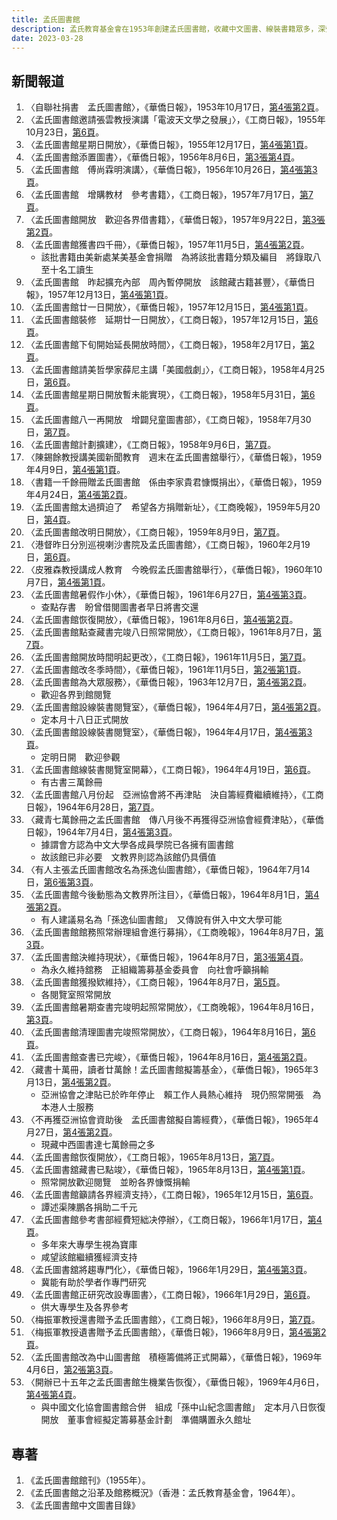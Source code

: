 ```yaml
---
title: 孟氏圖書館
description: 孟氏教育基金會在1953年創建孟氏圖書館，收藏中文圖書、線裝書籍眾多，深受學生歡迎。後來因運營經費不足，在1970年改為中山圖書館。
date: 2023-03-28
---
```

<adsense></adsense>

## 新聞報道
1. 〈自聯社捐書　孟氏圖書館〉，《華僑日報》，1953年10月17日，[第4張第2頁](https://mmis.hkpl.gov.hk/coverpage/-/coverpage/view?_coverpage_WAR_mmisportalportlet_hsf=%E5%AD%9F%E6%B0%8F%E5%9C%96%E6%9B%B8%E9%A4%A8&p_r_p_-1078056564_c=QF757YsWv58JCjtBMMIqos%2Baln2B%2F4C1&_coverpage_WAR_mmisportalportlet_o=0&_coverpage_WAR_mmisportalportlet_actual_q=%28%20verbatim_dc.collection%3A%28%22Old%5C%20HK%5C%20Newspapers%22%29%20%29%20AND+%28%20%28%20allTermsMandatory%3A%28true%29%20OR+all_dc.title%3A%28%E5%AD%9F%E6%B0%8F%E5%9C%96%E6%9B%B8%E9%A4%A8%29%20OR+all_dc.creator%3A%28%E5%AD%9F%E6%B0%8F%E5%9C%96%E6%9B%B8%E9%A4%A8%29%20OR+all_dc.contributor%3A%28%E5%AD%9F%E6%B0%8F%E5%9C%96%E6%9B%B8%E9%A4%A8%29%20OR+all_dc.subject%3A%28%E5%AD%9F%E6%B0%8F%E5%9C%96%E6%9B%B8%E9%A4%A8%29%20OR+fulltext%3A%28%E5%AD%9F%E6%B0%8F%E5%9C%96%E6%9B%B8%E9%A4%A8%29%20OR+all_dc.description%3A%28%E5%AD%9F%E6%B0%8F%E5%9C%96%E6%9B%B8%E9%A4%A8%29%20%29%20%29&_coverpage_WAR_mmisportalportlet_sort_field=dc.publicationdate_bsort&_coverpage_WAR_mmisportalportlet_sort_order=asc)。
2. 〈孟氏圖書館邀請張雲教授演講「電波天文學之發展」〉，《工商日報》，1955年10月23日，[第6頁](https://mmis.hkpl.gov.hk/coverpage/-/coverpage/view?_coverpage_WAR_mmisportalportlet_hsf=%E5%AD%9F%E6%B0%8F%E5%9C%96%E6%9B%B8%E9%A4%A8&p_r_p_-1078056564_c=QF757YsWv59a9PNz3lScYmB%2BFJl%2F7byR&_coverpage_WAR_mmisportalportlet_o=1&_coverpage_WAR_mmisportalportlet_actual_q=%28%20verbatim_dc.collection%3A%28%22Old%5C%20HK%5C%20Newspapers%22%29%20%29%20AND+%28%20%28%20allTermsMandatory%3A%28true%29%20OR+all_dc.title%3A%28%E5%AD%9F%E6%B0%8F%E5%9C%96%E6%9B%B8%E9%A4%A8%29%20OR+all_dc.creator%3A%28%E5%AD%9F%E6%B0%8F%E5%9C%96%E6%9B%B8%E9%A4%A8%29%20OR+all_dc.contributor%3A%28%E5%AD%9F%E6%B0%8F%E5%9C%96%E6%9B%B8%E9%A4%A8%29%20OR+all_dc.subject%3A%28%E5%AD%9F%E6%B0%8F%E5%9C%96%E6%9B%B8%E9%A4%A8%29%20OR+fulltext%3A%28%E5%AD%9F%E6%B0%8F%E5%9C%96%E6%9B%B8%E9%A4%A8%29%20OR+all_dc.description%3A%28%E5%AD%9F%E6%B0%8F%E5%9C%96%E6%9B%B8%E9%A4%A8%29%20%29%20%29&_coverpage_WAR_mmisportalportlet_sort_order=asc&_coverpage_WAR_mmisportalportlet_sort_field=dc.publicationdate_bsort)。
3. 〈孟氏圖書館星期日開放〉，《華僑日報》，1955年12月17日，[第4張第1頁](https://mmis.hkpl.gov.hk/coverpage/-/coverpage/view?_coverpage_WAR_mmisportalportlet_hsf=%E5%AD%9F%E6%B0%8F%E5%9C%96%E6%9B%B8%E9%A4%A8&p_r_p_-1078056564_c=QF757YsWv5%2FH7zGe%2FKF%2BFEpTRmuty6r5&_coverpage_WAR_mmisportalportlet_o=2&_coverpage_WAR_mmisportalportlet_actual_q=%28%20verbatim_dc.collection%3A%28%22Old%5C%20HK%5C%20Newspapers%22%29%20%29%20AND+%28%20%28%20allTermsMandatory%3A%28true%29%20OR+all_dc.title%3A%28%E5%AD%9F%E6%B0%8F%E5%9C%96%E6%9B%B8%E9%A4%A8%29%20OR+all_dc.creator%3A%28%E5%AD%9F%E6%B0%8F%E5%9C%96%E6%9B%B8%E9%A4%A8%29%20OR+all_dc.contributor%3A%28%E5%AD%9F%E6%B0%8F%E5%9C%96%E6%9B%B8%E9%A4%A8%29%20OR+all_dc.subject%3A%28%E5%AD%9F%E6%B0%8F%E5%9C%96%E6%9B%B8%E9%A4%A8%29%20OR+fulltext%3A%28%E5%AD%9F%E6%B0%8F%E5%9C%96%E6%9B%B8%E9%A4%A8%29%20OR+all_dc.description%3A%28%E5%AD%9F%E6%B0%8F%E5%9C%96%E6%9B%B8%E9%A4%A8%29%20%29%20%29&_coverpage_WAR_mmisportalportlet_sort_order=asc&_coverpage_WAR_mmisportalportlet_sort_field=dc.publicationdate_bsort)。
4. 〈孟氏圖書館添置圖書〉，《華僑日報》，1956年8月6日，[第3張第4頁](https://mmis.hkpl.gov.hk/coverpage/-/coverpage/view?_coverpage_WAR_mmisportalportlet_hsf=%E5%AD%9F%E6%B0%8F%E5%9C%96%E6%9B%B8%E9%A4%A8&p_r_p_-1078056564_c=QF757YsWv5%2FH7zGe%2FKF%2BFLXCieKXaQmQ&_coverpage_WAR_mmisportalportlet_o=3&_coverpage_WAR_mmisportalportlet_actual_q=%28%20verbatim_dc.collection%3A%28%22Old%5C%20HK%5C%20Newspapers%22%29%20%29%20AND+%28%20%28%20allTermsMandatory%3A%28true%29%20OR+all_dc.title%3A%28%E5%AD%9F%E6%B0%8F%E5%9C%96%E6%9B%B8%E9%A4%A8%29%20OR+all_dc.creator%3A%28%E5%AD%9F%E6%B0%8F%E5%9C%96%E6%9B%B8%E9%A4%A8%29%20OR+all_dc.contributor%3A%28%E5%AD%9F%E6%B0%8F%E5%9C%96%E6%9B%B8%E9%A4%A8%29%20OR+all_dc.subject%3A%28%E5%AD%9F%E6%B0%8F%E5%9C%96%E6%9B%B8%E9%A4%A8%29%20OR+fulltext%3A%28%E5%AD%9F%E6%B0%8F%E5%9C%96%E6%9B%B8%E9%A4%A8%29%20OR+all_dc.description%3A%28%E5%AD%9F%E6%B0%8F%E5%9C%96%E6%9B%B8%E9%A4%A8%29%20%29%20%29&_coverpage_WAR_mmisportalportlet_sort_order=asc&_coverpage_WAR_mmisportalportlet_sort_field=dc.publicationdate_bsort)。
5. 〈孟氏圖書館　傅尚霖明演講〉，《華僑日報》，1956年10月26日，[第4張第3頁](https://mmis.hkpl.gov.hk/coverpage/-/coverpage/view?_coverpage_WAR_mmisportalportlet_hsf=%E5%AD%9F%E6%B0%8F%E5%9C%96%E6%9B%B8%E9%A4%A8&p_r_p_-1078056564_c=QF757YsWv5%2FH7zGe%2FKF%2BFLBTupen3hb5&_coverpage_WAR_mmisportalportlet_o=4&_coverpage_WAR_mmisportalportlet_actual_q=%28%20verbatim_dc.collection%3A%28%22Old%5C%20HK%5C%20Newspapers%22%29%20%29%20AND+%28%20%28%20allTermsMandatory%3A%28true%29%20OR+all_dc.title%3A%28%E5%AD%9F%E6%B0%8F%E5%9C%96%E6%9B%B8%E9%A4%A8%29%20OR+all_dc.creator%3A%28%E5%AD%9F%E6%B0%8F%E5%9C%96%E6%9B%B8%E9%A4%A8%29%20OR+all_dc.contributor%3A%28%E5%AD%9F%E6%B0%8F%E5%9C%96%E6%9B%B8%E9%A4%A8%29%20OR+all_dc.subject%3A%28%E5%AD%9F%E6%B0%8F%E5%9C%96%E6%9B%B8%E9%A4%A8%29%20OR+fulltext%3A%28%E5%AD%9F%E6%B0%8F%E5%9C%96%E6%9B%B8%E9%A4%A8%29%20OR+all_dc.description%3A%28%E5%AD%9F%E6%B0%8F%E5%9C%96%E6%9B%B8%E9%A4%A8%29%20%29%20%29&_coverpage_WAR_mmisportalportlet_sort_order=asc&_coverpage_WAR_mmisportalportlet_sort_field=dc.publicationdate_bsort)。
6. 〈孟氏圖書館　增購教材　參考書籍〉，《工商日報》，1957年7月17日，[第7頁](https://mmis.hkpl.gov.hk/coverpage/-/coverpage/view?_coverpage_WAR_mmisportalportlet_hsf=%E5%AD%9F%E6%B0%8F%E5%9C%96%E6%9B%B8%E9%A4%A8&p_r_p_-1078056564_c=QF757YsWv59a9PNz3lScYlCXzkSVnrjO&_coverpage_WAR_mmisportalportlet_o=6&_coverpage_WAR_mmisportalportlet_actual_q=%28%20verbatim_dc.collection%3A%28%22Old%5C%20HK%5C%20Newspapers%22%29%20%29%20AND+%28%20%28%20allTermsMandatory%3A%28true%29%20OR+all_dc.title%3A%28%E5%AD%9F%E6%B0%8F%E5%9C%96%E6%9B%B8%E9%A4%A8%29%20OR+all_dc.creator%3A%28%E5%AD%9F%E6%B0%8F%E5%9C%96%E6%9B%B8%E9%A4%A8%29%20OR+all_dc.contributor%3A%28%E5%AD%9F%E6%B0%8F%E5%9C%96%E6%9B%B8%E9%A4%A8%29%20OR+all_dc.subject%3A%28%E5%AD%9F%E6%B0%8F%E5%9C%96%E6%9B%B8%E9%A4%A8%29%20OR+fulltext%3A%28%E5%AD%9F%E6%B0%8F%E5%9C%96%E6%9B%B8%E9%A4%A8%29%20OR+all_dc.description%3A%28%E5%AD%9F%E6%B0%8F%E5%9C%96%E6%9B%B8%E9%A4%A8%29%20%29%20%29&_coverpage_WAR_mmisportalportlet_sort_order=asc&_coverpage_WAR_mmisportalportlet_sort_field=dc.publicationdate_bsort)。
7. 〈孟氏圖書館開放　歡迎各界借書籍〉，《華僑日報》，1957年9月22日，[第3張第2頁](https://mmis.hkpl.gov.hk/coverpage/-/coverpage/view?_coverpage_WAR_mmisportalportlet_hsf=%E5%AD%9F%E6%B0%8F%E5%9C%96%E6%9B%B8%E9%A4%A8&p_r_p_-1078056564_c=QF757YsWv5%2FH7zGe%2FKF%2BFDmLgUPmDNJi&_coverpage_WAR_mmisportalportlet_o=7&_coverpage_WAR_mmisportalportlet_actual_q=%28%20verbatim_dc.collection%3A%28%22Old%5C%20HK%5C%20Newspapers%22%29%20%29%20AND+%28%20%28%20allTermsMandatory%3A%28true%29%20OR+all_dc.title%3A%28%E5%AD%9F%E6%B0%8F%E5%9C%96%E6%9B%B8%E9%A4%A8%29%20OR+all_dc.creator%3A%28%E5%AD%9F%E6%B0%8F%E5%9C%96%E6%9B%B8%E9%A4%A8%29%20OR+all_dc.contributor%3A%28%E5%AD%9F%E6%B0%8F%E5%9C%96%E6%9B%B8%E9%A4%A8%29%20OR+all_dc.subject%3A%28%E5%AD%9F%E6%B0%8F%E5%9C%96%E6%9B%B8%E9%A4%A8%29%20OR+fulltext%3A%28%E5%AD%9F%E6%B0%8F%E5%9C%96%E6%9B%B8%E9%A4%A8%29%20OR+all_dc.description%3A%28%E5%AD%9F%E6%B0%8F%E5%9C%96%E6%9B%B8%E9%A4%A8%29%20%29%20%29&_coverpage_WAR_mmisportalportlet_sort_order=asc&_coverpage_WAR_mmisportalportlet_sort_field=dc.publicationdate_bsort)。
8. 〈孟氏圖書館獲書四千冊〉，《華僑日報》，1957年11月5日，[第4張第2頁](https://mmis.hkpl.gov.hk/coverpage/-/coverpage/view?_coverpage_WAR_mmisportalportlet_hsf=%E5%AD%9F%E6%B0%8F%E5%9C%96%E6%9B%B8%E9%A4%A8&p_r_p_-1078056564_c=QF757YsWv5%2FH7zGe%2FKF%2BFCFG5xOLNowY&_coverpage_WAR_mmisportalportlet_o=8&_coverpage_WAR_mmisportalportlet_actual_q=%28%20verbatim_dc.collection%3A%28%22Old%5C%20HK%5C%20Newspapers%22%29%20%29%20AND+%28%20%28%20allTermsMandatory%3A%28true%29%20OR+all_dc.title%3A%28%E5%AD%9F%E6%B0%8F%E5%9C%96%E6%9B%B8%E9%A4%A8%29%20OR+all_dc.creator%3A%28%E5%AD%9F%E6%B0%8F%E5%9C%96%E6%9B%B8%E9%A4%A8%29%20OR+all_dc.contributor%3A%28%E5%AD%9F%E6%B0%8F%E5%9C%96%E6%9B%B8%E9%A4%A8%29%20OR+all_dc.subject%3A%28%E5%AD%9F%E6%B0%8F%E5%9C%96%E6%9B%B8%E9%A4%A8%29%20OR+fulltext%3A%28%E5%AD%9F%E6%B0%8F%E5%9C%96%E6%9B%B8%E9%A4%A8%29%20OR+all_dc.description%3A%28%E5%AD%9F%E6%B0%8F%E5%9C%96%E6%9B%B8%E9%A4%A8%29%20%29%20%29&_coverpage_WAR_mmisportalportlet_sort_order=asc&_coverpage_WAR_mmisportalportlet_sort_field=dc.publicationdate_bsort)。
   - 該批書籍由美新處某美基金會捐贈　為將該批書籍分類及編目　將錄取八至十名工讀生
9. 〈孟氏圖書館　昨起擴充內部　周內暫停開放　該館藏古籍甚豐〉，《華僑日報》，1957年12月13日，[第4張第1頁](https://mmis.hkpl.gov.hk/coverpage/-/coverpage/view?_coverpage_WAR_mmisportalportlet_hsf=%E5%AD%9F%E6%B0%8F%E5%9C%96%E6%9B%B8%E9%A4%A8&p_r_p_-1078056564_c=QF757YsWv5%2FH7zGe%2FKF%2BFPwhichAfD3d&_coverpage_WAR_mmisportalportlet_o=9&_coverpage_WAR_mmisportalportlet_actual_q=%28%20verbatim_dc.collection%3A%28%22Old%5C%20HK%5C%20Newspapers%22%29%20%29%20AND+%28%20%28%20allTermsMandatory%3A%28true%29%20OR+all_dc.title%3A%28%E5%AD%9F%E6%B0%8F%E5%9C%96%E6%9B%B8%E9%A4%A8%29%20OR+all_dc.creator%3A%28%E5%AD%9F%E6%B0%8F%E5%9C%96%E6%9B%B8%E9%A4%A8%29%20OR+all_dc.contributor%3A%28%E5%AD%9F%E6%B0%8F%E5%9C%96%E6%9B%B8%E9%A4%A8%29%20OR+all_dc.subject%3A%28%E5%AD%9F%E6%B0%8F%E5%9C%96%E6%9B%B8%E9%A4%A8%29%20OR+fulltext%3A%28%E5%AD%9F%E6%B0%8F%E5%9C%96%E6%9B%B8%E9%A4%A8%29%20OR+all_dc.description%3A%28%E5%AD%9F%E6%B0%8F%E5%9C%96%E6%9B%B8%E9%A4%A8%29%20%29%20%29&_coverpage_WAR_mmisportalportlet_sort_order=asc&_coverpage_WAR_mmisportalportlet_sort_field=dc.publicationdate_bsort)。
10. 〈孟氏圖書館廿一日開放〉，《華僑日報》，1957年12月15日，[第4張第1頁](https://mmis.hkpl.gov.hk/coverpage/-/coverpage/view?_coverpage_WAR_mmisportalportlet_hsf=%E5%AD%9F%E6%B0%8F%E5%9C%96%E6%9B%B8%E9%A4%A8&p_r_p_-1078056564_c=QF757YsWv5%2FH7zGe%2FKF%2BFFciqSllL%2BUC&_coverpage_WAR_mmisportalportlet_o=10&_coverpage_WAR_mmisportalportlet_actual_q=%28%20verbatim_dc.collection%3A%28%22Old%5C%20HK%5C%20Newspapers%22%29%20%29%20AND+%28%20%28%20allTermsMandatory%3A%28true%29%20OR+all_dc.title%3A%28%E5%AD%9F%E6%B0%8F%E5%9C%96%E6%9B%B8%E9%A4%A8%29%20OR+all_dc.creator%3A%28%E5%AD%9F%E6%B0%8F%E5%9C%96%E6%9B%B8%E9%A4%A8%29%20OR+all_dc.contributor%3A%28%E5%AD%9F%E6%B0%8F%E5%9C%96%E6%9B%B8%E9%A4%A8%29%20OR+all_dc.subject%3A%28%E5%AD%9F%E6%B0%8F%E5%9C%96%E6%9B%B8%E9%A4%A8%29%20OR+fulltext%3A%28%E5%AD%9F%E6%B0%8F%E5%9C%96%E6%9B%B8%E9%A4%A8%29%20OR+all_dc.description%3A%28%E5%AD%9F%E6%B0%8F%E5%9C%96%E6%9B%B8%E9%A4%A8%29%20%29%20%29&_coverpage_WAR_mmisportalportlet_sort_order=asc&_coverpage_WAR_mmisportalportlet_sort_field=dc.publicationdate_bsort)。
11. 〈孟氏圖書館裝修　延期廿一日開放〉，《工商日報》，1957年12月15日，[第6頁](https://mmis.hkpl.gov.hk/coverpage/-/coverpage/view?_coverpage_WAR_mmisportalportlet_hsf=%E5%AD%9F%E6%B0%8F%E5%9C%96%E6%9B%B8%E9%A4%A8&p_r_p_-1078056564_c=QF757YsWv59a9PNz3lScYu%2B1mVUX89oq&_coverpage_WAR_mmisportalportlet_o=11&_coverpage_WAR_mmisportalportlet_actual_q=%28%20verbatim_dc.collection%3A%28%22Old%5C%20HK%5C%20Newspapers%22%29%20%29%20AND+%28%20%28%20allTermsMandatory%3A%28true%29%20OR+all_dc.title%3A%28%E5%AD%9F%E6%B0%8F%E5%9C%96%E6%9B%B8%E9%A4%A8%29%20OR+all_dc.creator%3A%28%E5%AD%9F%E6%B0%8F%E5%9C%96%E6%9B%B8%E9%A4%A8%29%20OR+all_dc.contributor%3A%28%E5%AD%9F%E6%B0%8F%E5%9C%96%E6%9B%B8%E9%A4%A8%29%20OR+all_dc.subject%3A%28%E5%AD%9F%E6%B0%8F%E5%9C%96%E6%9B%B8%E9%A4%A8%29%20OR+fulltext%3A%28%E5%AD%9F%E6%B0%8F%E5%9C%96%E6%9B%B8%E9%A4%A8%29%20OR+all_dc.description%3A%28%E5%AD%9F%E6%B0%8F%E5%9C%96%E6%9B%B8%E9%A4%A8%29%20%29%20%29&_coverpage_WAR_mmisportalportlet_sort_order=asc&_coverpage_WAR_mmisportalportlet_sort_field=dc.publicationdate_bsort)。
12. 〈孟氏圖書館下旬開始延長開放時間〉，《工商日報》，1958年2月17日，[第2頁](https://mmis.hkpl.gov.hk/coverpage/-/coverpage/view?_coverpage_WAR_mmisportalportlet_hsf=%E5%AD%9F%E6%B0%8F%E5%9C%96%E6%9B%B8%E9%A4%A8&p_r_p_-1078056564_c=QF757YsWv59a9PNz3lScYkU7XE6BQAvy&_coverpage_WAR_mmisportalportlet_o=13&_coverpage_WAR_mmisportalportlet_actual_q=%28%20verbatim_dc.collection%3A%28%22Old%5C%20HK%5C%20Newspapers%22%29%20%29%20AND+%28%20%28%20allTermsMandatory%3A%28true%29%20OR+all_dc.title%3A%28%E5%AD%9F%E6%B0%8F%E5%9C%96%E6%9B%B8%E9%A4%A8%29%20OR+all_dc.creator%3A%28%E5%AD%9F%E6%B0%8F%E5%9C%96%E6%9B%B8%E9%A4%A8%29%20OR+all_dc.contributor%3A%28%E5%AD%9F%E6%B0%8F%E5%9C%96%E6%9B%B8%E9%A4%A8%29%20OR+all_dc.subject%3A%28%E5%AD%9F%E6%B0%8F%E5%9C%96%E6%9B%B8%E9%A4%A8%29%20OR+fulltext%3A%28%E5%AD%9F%E6%B0%8F%E5%9C%96%E6%9B%B8%E9%A4%A8%29%20OR+all_dc.description%3A%28%E5%AD%9F%E6%B0%8F%E5%9C%96%E6%9B%B8%E9%A4%A8%29%20%29%20%29&_coverpage_WAR_mmisportalportlet_sort_order=asc&_coverpage_WAR_mmisportalportlet_sort_field=dc.publicationdate_bsort)。
13. 〈孟氏圖書館請美哲學家薛尼主講「美國戲劇」〉，《工商日報》，1958年4月25日，[第6頁](https://mmis.hkpl.gov.hk/coverpage/-/coverpage/view?_coverpage_WAR_mmisportalportlet_hsf=%E5%AD%9F%E6%B0%8F%E5%9C%96%E6%9B%B8%E9%A4%A8&p_r_p_-1078056564_c=QF757YsWv5%2F5mNaCwDogf2g3PgWqu8Mj&_coverpage_WAR_mmisportalportlet_o=14&_coverpage_WAR_mmisportalportlet_actual_q=%28%20verbatim_dc.collection%3A%28%22Old%5C%20HK%5C%20Newspapers%22%29%20%29%20AND+%28%20%28%20allTermsMandatory%3A%28true%29%20OR+all_dc.title%3A%28%E5%AD%9F%E6%B0%8F%E5%9C%96%E6%9B%B8%E9%A4%A8%29%20OR+all_dc.creator%3A%28%E5%AD%9F%E6%B0%8F%E5%9C%96%E6%9B%B8%E9%A4%A8%29%20OR+all_dc.contributor%3A%28%E5%AD%9F%E6%B0%8F%E5%9C%96%E6%9B%B8%E9%A4%A8%29%20OR+all_dc.subject%3A%28%E5%AD%9F%E6%B0%8F%E5%9C%96%E6%9B%B8%E9%A4%A8%29%20OR+fulltext%3A%28%E5%AD%9F%E6%B0%8F%E5%9C%96%E6%9B%B8%E9%A4%A8%29%20OR+all_dc.description%3A%28%E5%AD%9F%E6%B0%8F%E5%9C%96%E6%9B%B8%E9%A4%A8%29%20%29%20%29&_coverpage_WAR_mmisportalportlet_sort_order=asc&_coverpage_WAR_mmisportalportlet_sort_field=dc.publicationdate_bsort)。
14. 〈孟氏圖書館星期日開放暫未能實現〉，《工商日報》，1958年5月31日，[第6頁](https://mmis.hkpl.gov.hk/coverpage/-/coverpage/view?_coverpage_WAR_mmisportalportlet_hsf=%E5%AD%9F%E6%B0%8F%E5%9C%96%E6%9B%B8%E9%A4%A8&p_r_p_-1078056564_c=QF757YsWv5%2F5mNaCwDogf%2BPe1a88jYrC&_coverpage_WAR_mmisportalportlet_o=15&_coverpage_WAR_mmisportalportlet_actual_q=%28%20verbatim_dc.collection%3A%28%22Old%5C%20HK%5C%20Newspapers%22%29%20%29%20AND+%28%20%28%20allTermsMandatory%3A%28true%29%20OR+all_dc.title%3A%28%E5%AD%9F%E6%B0%8F%E5%9C%96%E6%9B%B8%E9%A4%A8%29%20OR+all_dc.creator%3A%28%E5%AD%9F%E6%B0%8F%E5%9C%96%E6%9B%B8%E9%A4%A8%29%20OR+all_dc.contributor%3A%28%E5%AD%9F%E6%B0%8F%E5%9C%96%E6%9B%B8%E9%A4%A8%29%20OR+all_dc.subject%3A%28%E5%AD%9F%E6%B0%8F%E5%9C%96%E6%9B%B8%E9%A4%A8%29%20OR+fulltext%3A%28%E5%AD%9F%E6%B0%8F%E5%9C%96%E6%9B%B8%E9%A4%A8%29%20OR+all_dc.description%3A%28%E5%AD%9F%E6%B0%8F%E5%9C%96%E6%9B%B8%E9%A4%A8%29%20%29%20%29&_coverpage_WAR_mmisportalportlet_sort_order=asc&_coverpage_WAR_mmisportalportlet_sort_field=dc.publicationdate_bsort)。
15. 〈孟氏圖書館八一再開放　增闢兒童圖書部〉，《工商日報》，1958年7月30日，[第7頁](https://mmis.hkpl.gov.hk/coverpage/-/coverpage/view?_coverpage_WAR_mmisportalportlet_hsf=%E5%AD%9F%E6%B0%8F%E5%9C%96%E6%9B%B8%E9%A4%A8&p_r_p_-1078056564_c=QF757YsWv5%2F5mNaCwDogf3CxPG4Xq%2FZq&_coverpage_WAR_mmisportalportlet_o=16&_coverpage_WAR_mmisportalportlet_actual_q=%28%20verbatim_dc.collection%3A%28%22Old%5C%20HK%5C%20Newspapers%22%29%20%29%20AND+%28%20%28%20allTermsMandatory%3A%28true%29%20OR+all_dc.title%3A%28%E5%AD%9F%E6%B0%8F%E5%9C%96%E6%9B%B8%E9%A4%A8%29%20OR+all_dc.creator%3A%28%E5%AD%9F%E6%B0%8F%E5%9C%96%E6%9B%B8%E9%A4%A8%29%20OR+all_dc.contributor%3A%28%E5%AD%9F%E6%B0%8F%E5%9C%96%E6%9B%B8%E9%A4%A8%29%20OR+all_dc.subject%3A%28%E5%AD%9F%E6%B0%8F%E5%9C%96%E6%9B%B8%E9%A4%A8%29%20OR+fulltext%3A%28%E5%AD%9F%E6%B0%8F%E5%9C%96%E6%9B%B8%E9%A4%A8%29%20OR+all_dc.description%3A%28%E5%AD%9F%E6%B0%8F%E5%9C%96%E6%9B%B8%E9%A4%A8%29%20%29%20%29&_coverpage_WAR_mmisportalportlet_sort_order=asc&_coverpage_WAR_mmisportalportlet_sort_field=dc.publicationdate_bsort)。
16. 〈孟氏圖書館計劃擴建〉，《工商日報》，1958年9月6日，[第7頁](https://mmis.hkpl.gov.hk/coverpage/-/coverpage/view?_coverpage_WAR_mmisportalportlet_hsf=%E5%AD%9F%E6%B0%8F%E5%9C%96%E6%9B%B8%E9%A4%A8&p_r_p_-1078056564_c=QF757YsWv5%2F5mNaCwDogf7qQlWFzfPQc&_coverpage_WAR_mmisportalportlet_o=17&_coverpage_WAR_mmisportalportlet_actual_q=%28%20verbatim_dc.collection%3A%28%22Old%5C%20HK%5C%20Newspapers%22%29%20%29%20AND+%28%20%28%20allTermsMandatory%3A%28true%29%20OR+all_dc.title%3A%28%E5%AD%9F%E6%B0%8F%E5%9C%96%E6%9B%B8%E9%A4%A8%29%20OR+all_dc.creator%3A%28%E5%AD%9F%E6%B0%8F%E5%9C%96%E6%9B%B8%E9%A4%A8%29%20OR+all_dc.contributor%3A%28%E5%AD%9F%E6%B0%8F%E5%9C%96%E6%9B%B8%E9%A4%A8%29%20OR+all_dc.subject%3A%28%E5%AD%9F%E6%B0%8F%E5%9C%96%E6%9B%B8%E9%A4%A8%29%20OR+fulltext%3A%28%E5%AD%9F%E6%B0%8F%E5%9C%96%E6%9B%B8%E9%A4%A8%29%20OR+all_dc.description%3A%28%E5%AD%9F%E6%B0%8F%E5%9C%96%E6%9B%B8%E9%A4%A8%29%20%29%20%29&_coverpage_WAR_mmisportalportlet_sort_order=asc&_coverpage_WAR_mmisportalportlet_sort_field=dc.publicationdate_bsort)。
17. 〈陳錫餘教授講美國新聞教育　週末在孟氏圖書舘舉行〉，《華僑日報》，1959年4月9日，[第4張第1頁](https://mmis.hkpl.gov.hk/coverpage/-/coverpage/view?_coverpage_WAR_mmisportalportlet_hsf=%E5%AD%9F%E6%B0%8F%E5%9C%96%E6%9B%B8%E9%A4%A8&p_r_p_-1078056564_c=QF757YsWv5%2FH7zGe%2FKF%2BFIrUwtHCplwb&_coverpage_WAR_mmisportalportlet_o=18&_coverpage_WAR_mmisportalportlet_actual_q=%28%20verbatim_dc.collection%3A%28%22Old%5C%20HK%5C%20Newspapers%22%29%20%29%20AND+%28%20%28%20allTermsMandatory%3A%28true%29%20OR+all_dc.title%3A%28%E5%AD%9F%E6%B0%8F%E5%9C%96%E6%9B%B8%E9%A4%A8%29%20OR+all_dc.creator%3A%28%E5%AD%9F%E6%B0%8F%E5%9C%96%E6%9B%B8%E9%A4%A8%29%20OR+all_dc.contributor%3A%28%E5%AD%9F%E6%B0%8F%E5%9C%96%E6%9B%B8%E9%A4%A8%29%20OR+all_dc.subject%3A%28%E5%AD%9F%E6%B0%8F%E5%9C%96%E6%9B%B8%E9%A4%A8%29%20OR+fulltext%3A%28%E5%AD%9F%E6%B0%8F%E5%9C%96%E6%9B%B8%E9%A4%A8%29%20OR+all_dc.description%3A%28%E5%AD%9F%E6%B0%8F%E5%9C%96%E6%9B%B8%E9%A4%A8%29%20%29%20%29&_coverpage_WAR_mmisportalportlet_sort_order=asc&_coverpage_WAR_mmisportalportlet_sort_field=dc.publicationdate_bsort)。
18. 〈書籍一千餘冊贈孟氏圖書館　係由李家貴君慷慨捐出〉，《華僑日報》，1959年4月24日，[第4張第2頁](https://mmis.hkpl.gov.hk/coverpage/-/coverpage/view?_coverpage_WAR_mmisportalportlet_hsf=%E5%AD%9F%E6%B0%8F%E5%9C%96%E6%9B%B8%E9%A4%A8&p_r_p_-1078056564_c=QF757YsWv5%2FH7zGe%2FKF%2BFPlT8Q1L2xUG&_coverpage_WAR_mmisportalportlet_o=19&_coverpage_WAR_mmisportalportlet_actual_q=%28%20verbatim_dc.collection%3A%28%22Old%5C%20HK%5C%20Newspapers%22%29%20%29%20AND+%28%20%28%20allTermsMandatory%3A%28true%29%20OR+all_dc.title%3A%28%E5%AD%9F%E6%B0%8F%E5%9C%96%E6%9B%B8%E9%A4%A8%29%20OR+all_dc.creator%3A%28%E5%AD%9F%E6%B0%8F%E5%9C%96%E6%9B%B8%E9%A4%A8%29%20OR+all_dc.contributor%3A%28%E5%AD%9F%E6%B0%8F%E5%9C%96%E6%9B%B8%E9%A4%A8%29%20OR+all_dc.subject%3A%28%E5%AD%9F%E6%B0%8F%E5%9C%96%E6%9B%B8%E9%A4%A8%29%20OR+fulltext%3A%28%E5%AD%9F%E6%B0%8F%E5%9C%96%E6%9B%B8%E9%A4%A8%29%20OR+all_dc.description%3A%28%E5%AD%9F%E6%B0%8F%E5%9C%96%E6%9B%B8%E9%A4%A8%29%20%29%20%29&_coverpage_WAR_mmisportalportlet_sort_order=asc&_coverpage_WAR_mmisportalportlet_sort_field=dc.publicationdate_bsort)。
19. 〈孟氏圖書館太過擠迫了　希望各方捐贈新址〉，《工商晚報》，1959年5月20日，[第4頁](https://mmis.hkpl.gov.hk/coverpage/-/coverpage/view?_coverpage_WAR_mmisportalportlet_hsf=%E5%AD%9F%E6%B0%8F%E5%9C%96%E6%9B%B8%E9%A4%A8&p_r_p_-1078056564_c=QF757YsWv5%2FH7zGe%2FKF%2BFEYYGzHH0VzE&_coverpage_WAR_mmisportalportlet_o=20&_coverpage_WAR_mmisportalportlet_actual_q=%28%20verbatim_dc.collection%3A%28%22Old%5C%20HK%5C%20Newspapers%22%29%20%29%20AND+%28%20%28%20allTermsMandatory%3A%28true%29%20OR+all_dc.title%3A%28%E5%AD%9F%E6%B0%8F%E5%9C%96%E6%9B%B8%E9%A4%A8%29%20OR+all_dc.creator%3A%28%E5%AD%9F%E6%B0%8F%E5%9C%96%E6%9B%B8%E9%A4%A8%29%20OR+all_dc.contributor%3A%28%E5%AD%9F%E6%B0%8F%E5%9C%96%E6%9B%B8%E9%A4%A8%29%20OR+all_dc.subject%3A%28%E5%AD%9F%E6%B0%8F%E5%9C%96%E6%9B%B8%E9%A4%A8%29%20OR+fulltext%3A%28%E5%AD%9F%E6%B0%8F%E5%9C%96%E6%9B%B8%E9%A4%A8%29%20OR+all_dc.description%3A%28%E5%AD%9F%E6%B0%8F%E5%9C%96%E6%9B%B8%E9%A4%A8%29%20%29%20%29&_coverpage_WAR_mmisportalportlet_sort_order=asc&_coverpage_WAR_mmisportalportlet_sort_field=dc.publicationdate_bsort)。
20. 〈孟氏圖書館改明日開放〉，《工商日報》，1959年8月9日，[第7頁](https://mmis.hkpl.gov.hk/coverpage/-/coverpage/view?_coverpage_WAR_mmisportalportlet_hsf=%E5%AD%9F%E6%B0%8F%E5%9C%96%E6%9B%B8%E9%A4%A8&p_r_p_-1078056564_c=QF757YsWv5%2F5mNaCwDogf%2FRUOJgj0EJS&_coverpage_WAR_mmisportalportlet_o=21&_coverpage_WAR_mmisportalportlet_actual_q=%28%20verbatim_dc.collection%3A%28%22Old%5C%20HK%5C%20Newspapers%22%29%20%29%20AND+%28%20%28%20allTermsMandatory%3A%28true%29%20OR+all_dc.title%3A%28%E5%AD%9F%E6%B0%8F%E5%9C%96%E6%9B%B8%E9%A4%A8%29%20OR+all_dc.creator%3A%28%E5%AD%9F%E6%B0%8F%E5%9C%96%E6%9B%B8%E9%A4%A8%29%20OR+all_dc.contributor%3A%28%E5%AD%9F%E6%B0%8F%E5%9C%96%E6%9B%B8%E9%A4%A8%29%20OR+all_dc.subject%3A%28%E5%AD%9F%E6%B0%8F%E5%9C%96%E6%9B%B8%E9%A4%A8%29%20OR+fulltext%3A%28%E5%AD%9F%E6%B0%8F%E5%9C%96%E6%9B%B8%E9%A4%A8%29%20OR+all_dc.description%3A%28%E5%AD%9F%E6%B0%8F%E5%9C%96%E6%9B%B8%E9%A4%A8%29%20%29%20%29&_coverpage_WAR_mmisportalportlet_sort_order=asc&_coverpage_WAR_mmisportalportlet_sort_field=dc.publicationdate_bsort)。
21. 〈港督昨日分別巡視喇沙書院及孟氏圖書館〉，《工商日報》，1960年2月19日，[第6頁](https://mmis.hkpl.gov.hk/coverpage/-/coverpage/view?_coverpage_WAR_mmisportalportlet_hsf=%E5%AD%9F%E6%B0%8F%E5%9C%96%E6%9B%B8%E9%A4%A8&p_r_p_-1078056564_c=QF757YsWv588VgQiieHy%2B4rOy4RFLYvO&_coverpage_WAR_mmisportalportlet_o=22&_coverpage_WAR_mmisportalportlet_actual_q=%28%20verbatim_dc.collection%3A%28%22Old%5C%20HK%5C%20Newspapers%22%29%20%29%20AND+%28%20%28%20allTermsMandatory%3A%28true%29%20OR+all_dc.title%3A%28%E5%AD%9F%E6%B0%8F%E5%9C%96%E6%9B%B8%E9%A4%A8%29%20OR+all_dc.creator%3A%28%E5%AD%9F%E6%B0%8F%E5%9C%96%E6%9B%B8%E9%A4%A8%29%20OR+all_dc.contributor%3A%28%E5%AD%9F%E6%B0%8F%E5%9C%96%E6%9B%B8%E9%A4%A8%29%20OR+all_dc.subject%3A%28%E5%AD%9F%E6%B0%8F%E5%9C%96%E6%9B%B8%E9%A4%A8%29%20OR+fulltext%3A%28%E5%AD%9F%E6%B0%8F%E5%9C%96%E6%9B%B8%E9%A4%A8%29%20OR+all_dc.description%3A%28%E5%AD%9F%E6%B0%8F%E5%9C%96%E6%9B%B8%E9%A4%A8%29%20%29%20%29&_coverpage_WAR_mmisportalportlet_sort_order=asc&_coverpage_WAR_mmisportalportlet_sort_field=dc.publicationdate_bsort)。
22. 〈皮雅森教授講成人教育　今晚假孟氏圖書舘舉行〉，《華僑日報》，1960年10月7日，[第4張第1頁](https://mmis.hkpl.gov.hk/coverpage/-/coverpage/view?_coverpage_WAR_mmisportalportlet_hsf=%E5%AD%9F%E6%B0%8F%E5%9C%96%E6%9B%B8%E9%A4%A8&p_r_p_-1078056564_c=QF757YsWv5%2FH7zGe%2FKF%2BFCJD5Qr7MD7f&_coverpage_WAR_mmisportalportlet_o=24&_coverpage_WAR_mmisportalportlet_actual_q=%28%20verbatim_dc.collection%3A%28%22Old%5C%20HK%5C%20Newspapers%22%29%20%29%20AND+%28%20%28%20allTermsMandatory%3A%28true%29%20OR+all_dc.title%3A%28%E5%AD%9F%E6%B0%8F%E5%9C%96%E6%9B%B8%E9%A4%A8%29%20OR+all_dc.creator%3A%28%E5%AD%9F%E6%B0%8F%E5%9C%96%E6%9B%B8%E9%A4%A8%29%20OR+all_dc.contributor%3A%28%E5%AD%9F%E6%B0%8F%E5%9C%96%E6%9B%B8%E9%A4%A8%29%20OR+all_dc.subject%3A%28%E5%AD%9F%E6%B0%8F%E5%9C%96%E6%9B%B8%E9%A4%A8%29%20OR+fulltext%3A%28%E5%AD%9F%E6%B0%8F%E5%9C%96%E6%9B%B8%E9%A4%A8%29%20OR+all_dc.description%3A%28%E5%AD%9F%E6%B0%8F%E5%9C%96%E6%9B%B8%E9%A4%A8%29%20%29%20%29&_coverpage_WAR_mmisportalportlet_sort_order=asc&_coverpage_WAR_mmisportalportlet_sort_field=dc.publicationdate_bsort)。
23. 〈孟氏圖書館暑假作小休〉，《華僑日報》，1961年6月27日，[第4張第3頁](https://mmis.hkpl.gov.hk/coverpage/-/coverpage/view?_coverpage_WAR_mmisportalportlet_hsf=%E5%AD%9F%E6%B0%8F%E5%9C%96%E6%9B%B8%E9%A4%A8&p_r_p_-1078056564_c=QF757YsWv5%2FH7zGe%2FKF%2BFIRrDvqSn6YW&_coverpage_WAR_mmisportalportlet_o=25&_coverpage_WAR_mmisportalportlet_actual_q=%28%20verbatim_dc.collection%3A%28%22Old%5C%20HK%5C%20Newspapers%22%29%20%29%20AND+%28%20%28%20allTermsMandatory%3A%28true%29%20OR+all_dc.title%3A%28%E5%AD%9F%E6%B0%8F%E5%9C%96%E6%9B%B8%E9%A4%A8%29%20OR+all_dc.creator%3A%28%E5%AD%9F%E6%B0%8F%E5%9C%96%E6%9B%B8%E9%A4%A8%29%20OR+all_dc.contributor%3A%28%E5%AD%9F%E6%B0%8F%E5%9C%96%E6%9B%B8%E9%A4%A8%29%20OR+all_dc.subject%3A%28%E5%AD%9F%E6%B0%8F%E5%9C%96%E6%9B%B8%E9%A4%A8%29%20OR+fulltext%3A%28%E5%AD%9F%E6%B0%8F%E5%9C%96%E6%9B%B8%E9%A4%A8%29%20OR+all_dc.description%3A%28%E5%AD%9F%E6%B0%8F%E5%9C%96%E6%9B%B8%E9%A4%A8%29%20%29%20%29&_coverpage_WAR_mmisportalportlet_sort_order=asc&_coverpage_WAR_mmisportalportlet_sort_field=dc.publicationdate_bsort)。
    - 查點存書　盼曾借閱圖書者早日將書交還
24. 〈孟氏圖書館恢復開放〉，《華僑日報》，1961年8月6日，[第4張第2頁](https://mmis.hkpl.gov.hk/coverpage/-/coverpage/view?_coverpage_WAR_mmisportalportlet_hsf=%E5%AD%9F%E6%B0%8F%E5%9C%96%E6%9B%B8%E9%A4%A8&p_r_p_-1078056564_c=QF757YsWv5%2FH7zGe%2FKF%2BFD%2F8NR2bFApb&_coverpage_WAR_mmisportalportlet_o=26&_coverpage_WAR_mmisportalportlet_actual_q=%28%20verbatim_dc.collection%3A%28%22Old%5C%20HK%5C%20Newspapers%22%29%20%29%20AND+%28%20%28%20allTermsMandatory%3A%28true%29%20OR+all_dc.title%3A%28%E5%AD%9F%E6%B0%8F%E5%9C%96%E6%9B%B8%E9%A4%A8%29%20OR+all_dc.creator%3A%28%E5%AD%9F%E6%B0%8F%E5%9C%96%E6%9B%B8%E9%A4%A8%29%20OR+all_dc.contributor%3A%28%E5%AD%9F%E6%B0%8F%E5%9C%96%E6%9B%B8%E9%A4%A8%29%20OR+all_dc.subject%3A%28%E5%AD%9F%E6%B0%8F%E5%9C%96%E6%9B%B8%E9%A4%A8%29%20OR+fulltext%3A%28%E5%AD%9F%E6%B0%8F%E5%9C%96%E6%9B%B8%E9%A4%A8%29%20OR+all_dc.description%3A%28%E5%AD%9F%E6%B0%8F%E5%9C%96%E6%9B%B8%E9%A4%A8%29%20%29%20%29&_coverpage_WAR_mmisportalportlet_sort_order=asc&_coverpage_WAR_mmisportalportlet_sort_field=dc.publicationdate_bsort)。
25. 〈孟氏圖書館點查藏書完竣八日照常開放〉，《工商日報》，1961年8月7日，[第7頁](https://mmis.hkpl.gov.hk/coverpage/-/coverpage/view?_coverpage_WAR_mmisportalportlet_hsf=%E5%AD%9F%E6%B0%8F%E5%9C%96%E6%9B%B8%E9%A4%A8&p_r_p_-1078056564_c=QF757YsWv5%2B1D0z%2FuZWnPsrWc26fDNBW&_coverpage_WAR_mmisportalportlet_o=27&_coverpage_WAR_mmisportalportlet_actual_q=%28%20verbatim_dc.collection%3A%28%22Old%5C%20HK%5C%20Newspapers%22%29%20%29%20AND+%28%20%28%20allTermsMandatory%3A%28true%29%20OR+all_dc.title%3A%28%E5%AD%9F%E6%B0%8F%E5%9C%96%E6%9B%B8%E9%A4%A8%29%20OR+all_dc.creator%3A%28%E5%AD%9F%E6%B0%8F%E5%9C%96%E6%9B%B8%E9%A4%A8%29%20OR+all_dc.contributor%3A%28%E5%AD%9F%E6%B0%8F%E5%9C%96%E6%9B%B8%E9%A4%A8%29%20OR+all_dc.subject%3A%28%E5%AD%9F%E6%B0%8F%E5%9C%96%E6%9B%B8%E9%A4%A8%29%20OR+fulltext%3A%28%E5%AD%9F%E6%B0%8F%E5%9C%96%E6%9B%B8%E9%A4%A8%29%20OR+all_dc.description%3A%28%E5%AD%9F%E6%B0%8F%E5%9C%96%E6%9B%B8%E9%A4%A8%29%20%29%20%29&_coverpage_WAR_mmisportalportlet_sort_order=asc&_coverpage_WAR_mmisportalportlet_sort_field=dc.publicationdate_bsort)。
26. 〈孟氏圖書館開放時間明起更改〉，《工商日報》，1961年11月5日，[第7頁](https://mmis.hkpl.gov.hk/coverpage/-/coverpage/view?_coverpage_WAR_mmisportalportlet_hsf=%E5%AD%9F%E6%B0%8F%E5%9C%96%E6%9B%B8%E9%A4%A8&p_r_p_-1078056564_c=QF757YsWv59AcaWRUtdkm4xiN2IK012Y&_coverpage_WAR_mmisportalportlet_o=28&_coverpage_WAR_mmisportalportlet_actual_q=%28%20verbatim_dc.collection%3A%28%22Old%5C%20HK%5C%20Newspapers%22%29%20%29%20AND+%28%20%28%20allTermsMandatory%3A%28true%29%20OR+all_dc.title%3A%28%E5%AD%9F%E6%B0%8F%E5%9C%96%E6%9B%B8%E9%A4%A8%29%20OR+all_dc.creator%3A%28%E5%AD%9F%E6%B0%8F%E5%9C%96%E6%9B%B8%E9%A4%A8%29%20OR+all_dc.contributor%3A%28%E5%AD%9F%E6%B0%8F%E5%9C%96%E6%9B%B8%E9%A4%A8%29%20OR+all_dc.subject%3A%28%E5%AD%9F%E6%B0%8F%E5%9C%96%E6%9B%B8%E9%A4%A8%29%20OR+fulltext%3A%28%E5%AD%9F%E6%B0%8F%E5%9C%96%E6%9B%B8%E9%A4%A8%29%20OR+all_dc.description%3A%28%E5%AD%9F%E6%B0%8F%E5%9C%96%E6%9B%B8%E9%A4%A8%29%20%29%20%29&_coverpage_WAR_mmisportalportlet_sort_order=asc&_coverpage_WAR_mmisportalportlet_sort_field=dc.publicationdate_bsort)。
27. 〈孟氏圖書館改冬季時間〉，《華僑日報》，1961年11月5日，[第2張第1頁](https://mmis.hkpl.gov.hk/coverpage/-/coverpage/view?_coverpage_WAR_mmisportalportlet_hsf=%E5%AD%9F%E6%B0%8F%E5%9C%96%E6%9B%B8%E9%A4%A8&p_r_p_-1078056564_c=QF757YsWv5%2FH7zGe%2FKF%2BFNz%2F%2B0quhH%2FQ&_coverpage_WAR_mmisportalportlet_o=29&_coverpage_WAR_mmisportalportlet_actual_q=%28%20verbatim_dc.collection%3A%28%22Old%5C%20HK%5C%20Newspapers%22%29%20%29%20AND+%28%20%28%20allTermsMandatory%3A%28true%29%20OR+all_dc.title%3A%28%E5%AD%9F%E6%B0%8F%E5%9C%96%E6%9B%B8%E9%A4%A8%29%20OR+all_dc.creator%3A%28%E5%AD%9F%E6%B0%8F%E5%9C%96%E6%9B%B8%E9%A4%A8%29%20OR+all_dc.contributor%3A%28%E5%AD%9F%E6%B0%8F%E5%9C%96%E6%9B%B8%E9%A4%A8%29%20OR+all_dc.subject%3A%28%E5%AD%9F%E6%B0%8F%E5%9C%96%E6%9B%B8%E9%A4%A8%29%20OR+fulltext%3A%28%E5%AD%9F%E6%B0%8F%E5%9C%96%E6%9B%B8%E9%A4%A8%29%20OR+all_dc.description%3A%28%E5%AD%9F%E6%B0%8F%E5%9C%96%E6%9B%B8%E9%A4%A8%29%20%29%20%29&_coverpage_WAR_mmisportalportlet_sort_order=asc&_coverpage_WAR_mmisportalportlet_sort_field=dc.publicationdate_bsort)。
28. 〈孟氏圖書館為大眾服務〉，《華僑日報》，1963年12月7日，[第4張第2頁](https://mmis.hkpl.gov.hk/coverpage/-/coverpage/view?_coverpage_WAR_mmisportalportlet_hsf=%E5%AD%9F%E6%B0%8F%E5%9C%96%E6%9B%B8%E9%A4%A8&p_r_p_-1078056564_c=QF757YsWv5%2FH7zGe%2FKF%2BFLG%2FCJ1Eo9sU&_coverpage_WAR_mmisportalportlet_o=31&_coverpage_WAR_mmisportalportlet_actual_q=%28%20verbatim_dc.collection%3A%28%22Old%5C%20HK%5C%20Newspapers%22%29%20%29%20AND+%28%20%28%20allTermsMandatory%3A%28true%29%20OR+all_dc.title%3A%28%E5%AD%9F%E6%B0%8F%E5%9C%96%E6%9B%B8%E9%A4%A8%29%20OR+all_dc.creator%3A%28%E5%AD%9F%E6%B0%8F%E5%9C%96%E6%9B%B8%E9%A4%A8%29%20OR+all_dc.contributor%3A%28%E5%AD%9F%E6%B0%8F%E5%9C%96%E6%9B%B8%E9%A4%A8%29%20OR+all_dc.subject%3A%28%E5%AD%9F%E6%B0%8F%E5%9C%96%E6%9B%B8%E9%A4%A8%29%20OR+fulltext%3A%28%E5%AD%9F%E6%B0%8F%E5%9C%96%E6%9B%B8%E9%A4%A8%29%20OR+all_dc.description%3A%28%E5%AD%9F%E6%B0%8F%E5%9C%96%E6%9B%B8%E9%A4%A8%29%20%29%20%29&_coverpage_WAR_mmisportalportlet_sort_order=asc&_coverpage_WAR_mmisportalportlet_sort_field=dc.publicationdate_bsort)。
    - 歡迎各界到館閱覽
29. 〈孟氏圖書館設線裝書閱覽室〉，《華僑日報》，1964年4月7日，[第4張第2頁](https://mmis.hkpl.gov.hk/coverpage/-/coverpage/view?_coverpage_WAR_mmisportalportlet_hsf=%E5%AD%9F%E6%B0%8F%E5%9C%96%E6%9B%B8%E9%A4%A8&p_r_p_-1078056564_c=QF757YsWv5%2Bh5KT9sfcXnOHKbiDiQZ0F&_coverpage_WAR_mmisportalportlet_o=32&_coverpage_WAR_mmisportalportlet_actual_q=%28%20verbatim_dc.collection%3A%28%22Old%5C%20HK%5C%20Newspapers%22%29%20%29%20AND+%28%20%28%20allTermsMandatory%3A%28true%29%20OR+all_dc.title%3A%28%E5%AD%9F%E6%B0%8F%E5%9C%96%E6%9B%B8%E9%A4%A8%29%20OR+all_dc.creator%3A%28%E5%AD%9F%E6%B0%8F%E5%9C%96%E6%9B%B8%E9%A4%A8%29%20OR+all_dc.contributor%3A%28%E5%AD%9F%E6%B0%8F%E5%9C%96%E6%9B%B8%E9%A4%A8%29%20OR+all_dc.subject%3A%28%E5%AD%9F%E6%B0%8F%E5%9C%96%E6%9B%B8%E9%A4%A8%29%20OR+fulltext%3A%28%E5%AD%9F%E6%B0%8F%E5%9C%96%E6%9B%B8%E9%A4%A8%29%20OR+all_dc.description%3A%28%E5%AD%9F%E6%B0%8F%E5%9C%96%E6%9B%B8%E9%A4%A8%29%20%29%20%29&_coverpage_WAR_mmisportalportlet_sort_order=asc&_coverpage_WAR_mmisportalportlet_sort_field=dc.publicationdate_bsort)。
    - 定本月十八日正式開放
30. 〈孟氏圖書館設線裝書閱覽室〉，《華僑日報》，1964年4月17日，[第4張第3頁](https://mmis.hkpl.gov.hk/coverpage/-/coverpage/view?_coverpage_WAR_mmisportalportlet_hsf=%E5%AD%9F%E6%B0%8F%E5%9C%96%E6%9B%B8%E9%A4%A8&p_r_p_-1078056564_c=QF757YsWv5%2Bh5KT9sfcXnLDM%2FqsXFo7b&_coverpage_WAR_mmisportalportlet_o=33&_coverpage_WAR_mmisportalportlet_actual_q=%28%20verbatim_dc.collection%3A%28%22Old%5C%20HK%5C%20Newspapers%22%29%20%29%20AND+%28%20%28%20allTermsMandatory%3A%28true%29%20OR+all_dc.title%3A%28%E5%AD%9F%E6%B0%8F%E5%9C%96%E6%9B%B8%E9%A4%A8%29%20OR+all_dc.creator%3A%28%E5%AD%9F%E6%B0%8F%E5%9C%96%E6%9B%B8%E9%A4%A8%29%20OR+all_dc.contributor%3A%28%E5%AD%9F%E6%B0%8F%E5%9C%96%E6%9B%B8%E9%A4%A8%29%20OR+all_dc.subject%3A%28%E5%AD%9F%E6%B0%8F%E5%9C%96%E6%9B%B8%E9%A4%A8%29%20OR+fulltext%3A%28%E5%AD%9F%E6%B0%8F%E5%9C%96%E6%9B%B8%E9%A4%A8%29%20OR+all_dc.description%3A%28%E5%AD%9F%E6%B0%8F%E5%9C%96%E6%9B%B8%E9%A4%A8%29%20%29%20%29&_coverpage_WAR_mmisportalportlet_sort_order=asc&_coverpage_WAR_mmisportalportlet_sort_field=dc.publicationdate_bsort)。
    - 定明日開　歡迎參觀
31. 〈孟氏圖書館線裝書閱覽室開幕〉，《工商日報》，1964年4月19日，[第6頁](https://mmis.hkpl.gov.hk/coverpage/-/coverpage/view?_coverpage_WAR_mmisportalportlet_hsf=%E5%AD%9F%E6%B0%8F%E5%9C%96%E6%9B%B8%E9%A4%A8&p_r_p_-1078056564_c=QF757YsWv5%2BakvA8rFW5EubFd%2BOjfl7E&_coverpage_WAR_mmisportalportlet_o=34&_coverpage_WAR_mmisportalportlet_actual_q=%28%20verbatim_dc.collection%3A%28%22Old%5C%20HK%5C%20Newspapers%22%29%20%29%20AND+%28%20%28%20allTermsMandatory%3A%28true%29%20OR+all_dc.title%3A%28%E5%AD%9F%E6%B0%8F%E5%9C%96%E6%9B%B8%E9%A4%A8%29%20OR+all_dc.creator%3A%28%E5%AD%9F%E6%B0%8F%E5%9C%96%E6%9B%B8%E9%A4%A8%29%20OR+all_dc.contributor%3A%28%E5%AD%9F%E6%B0%8F%E5%9C%96%E6%9B%B8%E9%A4%A8%29%20OR+all_dc.subject%3A%28%E5%AD%9F%E6%B0%8F%E5%9C%96%E6%9B%B8%E9%A4%A8%29%20OR+fulltext%3A%28%E5%AD%9F%E6%B0%8F%E5%9C%96%E6%9B%B8%E9%A4%A8%29%20OR+all_dc.description%3A%28%E5%AD%9F%E6%B0%8F%E5%9C%96%E6%9B%B8%E9%A4%A8%29%20%29%20%29&_coverpage_WAR_mmisportalportlet_sort_order=asc&_coverpage_WAR_mmisportalportlet_sort_field=dc.publicationdate_bsort)。
    - 有古書三萬餘冊
32. 〈孟氏圖書館八月份起　亞洲協會將不再津貼　決自籌經費繼續維持〉，《工商日報》，1964年6月28日，[第7頁](https://mmis.hkpl.gov.hk/coverpage/-/coverpage/view?_coverpage_WAR_mmisportalportlet_hsf=%E5%AD%9F%E6%B0%8F%E5%9C%96%E6%9B%B8%E9%A4%A8&p_r_p_-1078056564_c=QF757YsWv5%2BakvA8rFW5EnclwEx3KI4p&_coverpage_WAR_mmisportalportlet_o=35&_coverpage_WAR_mmisportalportlet_actual_q=%28%20verbatim_dc.collection%3A%28%22Old%5C%20HK%5C%20Newspapers%22%29%20%29%20AND+%28%20%28%20allTermsMandatory%3A%28true%29%20OR+all_dc.title%3A%28%E5%AD%9F%E6%B0%8F%E5%9C%96%E6%9B%B8%E9%A4%A8%29%20OR+all_dc.creator%3A%28%E5%AD%9F%E6%B0%8F%E5%9C%96%E6%9B%B8%E9%A4%A8%29%20OR+all_dc.contributor%3A%28%E5%AD%9F%E6%B0%8F%E5%9C%96%E6%9B%B8%E9%A4%A8%29%20OR+all_dc.subject%3A%28%E5%AD%9F%E6%B0%8F%E5%9C%96%E6%9B%B8%E9%A4%A8%29%20OR+fulltext%3A%28%E5%AD%9F%E6%B0%8F%E5%9C%96%E6%9B%B8%E9%A4%A8%29%20OR+all_dc.description%3A%28%E5%AD%9F%E6%B0%8F%E5%9C%96%E6%9B%B8%E9%A4%A8%29%20%29%20%29&_coverpage_WAR_mmisportalportlet_sort_order=asc&_coverpage_WAR_mmisportalportlet_sort_field=dc.publicationdate_bsort)。
33. 〈藏青七萬餘冊之孟氏圖書館　傳八月後不再獲得亞洲協會經費津貼〉，《華僑日報》，1964年7月4日，[第4張第3頁](https://mmis.hkpl.gov.hk/coverpage/-/coverpage/view?_coverpage_WAR_mmisportalportlet_hsf=%E5%AD%9F%E6%B0%8F%E5%9C%96%E6%9B%B8%E9%A4%A8&p_r_p_-1078056564_c=QF757YsWv5%2BakvA8rFW5Es7DXmoGM9Fh&_coverpage_WAR_mmisportalportlet_o=36&_coverpage_WAR_mmisportalportlet_actual_q=%28%20verbatim_dc.collection%3A%28%22Old%5C%20HK%5C%20Newspapers%22%29%20%29%20AND+%28%20%28%20allTermsMandatory%3A%28true%29%20OR+all_dc.title%3A%28%E5%AD%9F%E6%B0%8F%E5%9C%96%E6%9B%B8%E9%A4%A8%29%20OR+all_dc.creator%3A%28%E5%AD%9F%E6%B0%8F%E5%9C%96%E6%9B%B8%E9%A4%A8%29%20OR+all_dc.contributor%3A%28%E5%AD%9F%E6%B0%8F%E5%9C%96%E6%9B%B8%E9%A4%A8%29%20OR+all_dc.subject%3A%28%E5%AD%9F%E6%B0%8F%E5%9C%96%E6%9B%B8%E9%A4%A8%29%20OR+fulltext%3A%28%E5%AD%9F%E6%B0%8F%E5%9C%96%E6%9B%B8%E9%A4%A8%29%20OR+all_dc.description%3A%28%E5%AD%9F%E6%B0%8F%E5%9C%96%E6%9B%B8%E9%A4%A8%29%20%29%20%29&_coverpage_WAR_mmisportalportlet_sort_order=asc&_coverpage_WAR_mmisportalportlet_sort_field=dc.publicationdate_bsort)。
    - 據謂會方認為中文大學各成員學院已各擁有圖書館
    - 故該館已非必要　文教界則認為該館仍具價值
34. 〈有人主張孟氏圖書館改名為孫逸仙圖書館〉，《華僑日報》，1964年7月14日，[第6張第3頁](https://mmis.hkpl.gov.hk/coverpage/-/coverpage/view?_coverpage_WAR_mmisportalportlet_hsf=%E5%AD%9F%E6%B0%8F%E5%9C%96%E6%9B%B8%E9%A4%A8&p_r_p_-1078056564_c=QF757YsWv5%2BakvA8rFW5EjoT0jK5%2F2By&_coverpage_WAR_mmisportalportlet_o=37&_coverpage_WAR_mmisportalportlet_actual_q=%28%20verbatim_dc.collection%3A%28%22Old%5C%20HK%5C%20Newspapers%22%29%20%29%20AND+%28%20%28%20allTermsMandatory%3A%28true%29%20OR+all_dc.title%3A%28%E5%AD%9F%E6%B0%8F%E5%9C%96%E6%9B%B8%E9%A4%A8%29%20OR+all_dc.creator%3A%28%E5%AD%9F%E6%B0%8F%E5%9C%96%E6%9B%B8%E9%A4%A8%29%20OR+all_dc.contributor%3A%28%E5%AD%9F%E6%B0%8F%E5%9C%96%E6%9B%B8%E9%A4%A8%29%20OR+all_dc.subject%3A%28%E5%AD%9F%E6%B0%8F%E5%9C%96%E6%9B%B8%E9%A4%A8%29%20OR+fulltext%3A%28%E5%AD%9F%E6%B0%8F%E5%9C%96%E6%9B%B8%E9%A4%A8%29%20OR+all_dc.description%3A%28%E5%AD%9F%E6%B0%8F%E5%9C%96%E6%9B%B8%E9%A4%A8%29%20%29%20%29&_coverpage_WAR_mmisportalportlet_sort_order=asc&_coverpage_WAR_mmisportalportlet_sort_field=dc.publicationdate_bsort)。
35. 〈孟氏圖書館今後動態為文教界所注目〉，《華僑日報》，1964年8月1日，[第4張第2頁](https://mmis.hkpl.gov.hk/coverpage/-/coverpage/view?_coverpage_WAR_mmisportalportlet_hsf=%E5%AD%9F%E6%B0%8F%E5%9C%96%E6%9B%B8%E9%A4%A8&p_r_p_-1078056564_c=QF757YsWv5%2BakvA8rFW5EmBvDpYdBS1f&_coverpage_WAR_mmisportalportlet_o=38&_coverpage_WAR_mmisportalportlet_actual_q=%28%20verbatim_dc.collection%3A%28%22Old%5C%20HK%5C%20Newspapers%22%29%20%29%20AND+%28%20%28%20allTermsMandatory%3A%28true%29%20OR+all_dc.title%3A%28%E5%AD%9F%E6%B0%8F%E5%9C%96%E6%9B%B8%E9%A4%A8%29%20OR+all_dc.creator%3A%28%E5%AD%9F%E6%B0%8F%E5%9C%96%E6%9B%B8%E9%A4%A8%29%20OR+all_dc.contributor%3A%28%E5%AD%9F%E6%B0%8F%E5%9C%96%E6%9B%B8%E9%A4%A8%29%20OR+all_dc.subject%3A%28%E5%AD%9F%E6%B0%8F%E5%9C%96%E6%9B%B8%E9%A4%A8%29%20OR+fulltext%3A%28%E5%AD%9F%E6%B0%8F%E5%9C%96%E6%9B%B8%E9%A4%A8%29%20OR+all_dc.description%3A%28%E5%AD%9F%E6%B0%8F%E5%9C%96%E6%9B%B8%E9%A4%A8%29%20%29%20%29&_coverpage_WAR_mmisportalportlet_sort_order=asc&_coverpage_WAR_mmisportalportlet_sort_field=dc.publicationdate_bsort)。
    - 有人建議易名為「孫逸仙圖書館」　又傳說有併入中文大學可能
36. 〈孟氏圖書館館務照常辦理組會進行募捐〉，《工商晚報》，1964年8月7日，[第3頁](https://mmis.hkpl.gov.hk/coverpage/-/coverpage/view?_coverpage_WAR_mmisportalportlet_hsf=%E5%AD%9F%E6%B0%8F%E5%9C%96%E6%9B%B8%E9%A4%A8&p_r_p_-1078056564_c=QF757YsWv5%2FH7zGe%2FKF%2BFEk%2B9jYxsJEi&_coverpage_WAR_mmisportalportlet_o=39&_coverpage_WAR_mmisportalportlet_actual_q=%28%20verbatim_dc.collection%3A%28%22Old%5C%20HK%5C%20Newspapers%22%29%20%29%20AND+%28%20%28%20allTermsMandatory%3A%28true%29%20OR+all_dc.title%3A%28%E5%AD%9F%E6%B0%8F%E5%9C%96%E6%9B%B8%E9%A4%A8%29%20OR+all_dc.creator%3A%28%E5%AD%9F%E6%B0%8F%E5%9C%96%E6%9B%B8%E9%A4%A8%29%20OR+all_dc.contributor%3A%28%E5%AD%9F%E6%B0%8F%E5%9C%96%E6%9B%B8%E9%A4%A8%29%20OR+all_dc.subject%3A%28%E5%AD%9F%E6%B0%8F%E5%9C%96%E6%9B%B8%E9%A4%A8%29%20OR+fulltext%3A%28%E5%AD%9F%E6%B0%8F%E5%9C%96%E6%9B%B8%E9%A4%A8%29%20OR+all_dc.description%3A%28%E5%AD%9F%E6%B0%8F%E5%9C%96%E6%9B%B8%E9%A4%A8%29%20%29%20%29&_coverpage_WAR_mmisportalportlet_sort_order=asc&_coverpage_WAR_mmisportalportlet_sort_field=dc.publicationdate_bsort)。
37. 〈孟氏圖書館決維持現狀〉，《華僑日報》，1964年8月7日，[第3張第4頁](https://mmis.hkpl.gov.hk/coverpage/-/coverpage/view?_coverpage_WAR_mmisportalportlet_hsf=%E5%AD%9F%E6%B0%8F%E5%9C%96%E6%9B%B8%E9%A4%A8&p_r_p_-1078056564_c=QF757YsWv5%2BakvA8rFW5Ej9YemqUn6SC&_coverpage_WAR_mmisportalportlet_o=40&_coverpage_WAR_mmisportalportlet_actual_q=%28%20verbatim_dc.collection%3A%28%22Old%5C%20HK%5C%20Newspapers%22%29%20%29%20AND+%28%20%28%20allTermsMandatory%3A%28true%29%20OR+all_dc.title%3A%28%E5%AD%9F%E6%B0%8F%E5%9C%96%E6%9B%B8%E9%A4%A8%29%20OR+all_dc.creator%3A%28%E5%AD%9F%E6%B0%8F%E5%9C%96%E6%9B%B8%E9%A4%A8%29%20OR+all_dc.contributor%3A%28%E5%AD%9F%E6%B0%8F%E5%9C%96%E6%9B%B8%E9%A4%A8%29%20OR+all_dc.subject%3A%28%E5%AD%9F%E6%B0%8F%E5%9C%96%E6%9B%B8%E9%A4%A8%29%20OR+fulltext%3A%28%E5%AD%9F%E6%B0%8F%E5%9C%96%E6%9B%B8%E9%A4%A8%29%20OR+all_dc.description%3A%28%E5%AD%9F%E6%B0%8F%E5%9C%96%E6%9B%B8%E9%A4%A8%29%20%29%20%29&_coverpage_WAR_mmisportalportlet_sort_order=asc&_coverpage_WAR_mmisportalportlet_sort_field=dc.publicationdate_bsort)。
    - 為永久維持舘務　正組織籌募基金委員會　向社會呼籲捐輸
38. 〈孟氏圖書館獲撥欵維持〉，《工商日報》，1964年8月7日，[第5頁](https://mmis.hkpl.gov.hk/coverpage/-/coverpage/view?_coverpage_WAR_mmisportalportlet_hsf=%E5%AD%9F%E6%B0%8F%E5%9C%96%E6%9B%B8%E9%A4%A8&p_r_p_-1078056564_c=QF757YsWv5%2BakvA8rFW5Eiyw232jweXV&_coverpage_WAR_mmisportalportlet_o=41&_coverpage_WAR_mmisportalportlet_actual_q=%28%20verbatim_dc.collection%3A%28%22Old%5C%20HK%5C%20Newspapers%22%29%20%29%20AND+%28%20%28%20allTermsMandatory%3A%28true%29%20OR+all_dc.title%3A%28%E5%AD%9F%E6%B0%8F%E5%9C%96%E6%9B%B8%E9%A4%A8%29%20OR+all_dc.creator%3A%28%E5%AD%9F%E6%B0%8F%E5%9C%96%E6%9B%B8%E9%A4%A8%29%20OR+all_dc.contributor%3A%28%E5%AD%9F%E6%B0%8F%E5%9C%96%E6%9B%B8%E9%A4%A8%29%20OR+all_dc.subject%3A%28%E5%AD%9F%E6%B0%8F%E5%9C%96%E6%9B%B8%E9%A4%A8%29%20OR+fulltext%3A%28%E5%AD%9F%E6%B0%8F%E5%9C%96%E6%9B%B8%E9%A4%A8%29%20OR+all_dc.description%3A%28%E5%AD%9F%E6%B0%8F%E5%9C%96%E6%9B%B8%E9%A4%A8%29%20%29%20%29&_coverpage_WAR_mmisportalportlet_sort_order=asc&_coverpage_WAR_mmisportalportlet_sort_field=dc.publicationdate_bsort)。
    - 各閱覽室照常開放
39. 〈孟氏圖書館暑期查書完竣明起照常開放〉，《工商晚報》，1964年8月16日，[第3頁](https://mmis.hkpl.gov.hk/coverpage/-/coverpage/view?_coverpage_WAR_mmisportalportlet_hsf=%E5%AD%9F%E6%B0%8F%E5%9C%96%E6%9B%B8%E9%A4%A8&p_r_p_-1078056564_c=QF757YsWv5%2FH7zGe%2FKF%2BFPVrGb9vDu%2BB&_coverpage_WAR_mmisportalportlet_o=42&_coverpage_WAR_mmisportalportlet_actual_q=%28%20verbatim_dc.collection%3A%28%22Old%5C%20HK%5C%20Newspapers%22%29%20%29%20AND+%28%20%28%20allTermsMandatory%3A%28true%29%20OR+all_dc.title%3A%28%E5%AD%9F%E6%B0%8F%E5%9C%96%E6%9B%B8%E9%A4%A8%29%20OR+all_dc.creator%3A%28%E5%AD%9F%E6%B0%8F%E5%9C%96%E6%9B%B8%E9%A4%A8%29%20OR+all_dc.contributor%3A%28%E5%AD%9F%E6%B0%8F%E5%9C%96%E6%9B%B8%E9%A4%A8%29%20OR+all_dc.subject%3A%28%E5%AD%9F%E6%B0%8F%E5%9C%96%E6%9B%B8%E9%A4%A8%29%20OR+fulltext%3A%28%E5%AD%9F%E6%B0%8F%E5%9C%96%E6%9B%B8%E9%A4%A8%29%20OR+all_dc.description%3A%28%E5%AD%9F%E6%B0%8F%E5%9C%96%E6%9B%B8%E9%A4%A8%29%20%29%20%29&_coverpage_WAR_mmisportalportlet_sort_order=asc&_coverpage_WAR_mmisportalportlet_sort_field=dc.publicationdate_bsort)。
40. 〈孟氏圖書館清理圖書完竣照常開放〉，《工商日報》，1964年8月16日，[第6頁](https://mmis.hkpl.gov.hk/coverpage/-/coverpage/view?_coverpage_WAR_mmisportalportlet_hsf=%E5%AD%9F%E6%B0%8F%E5%9C%96%E6%9B%B8%E9%A4%A8&p_r_p_-1078056564_c=QF757YsWv5%2BakvA8rFW5EkwdB0sgp14n&_coverpage_WAR_mmisportalportlet_o=43&_coverpage_WAR_mmisportalportlet_actual_q=%28%20verbatim_dc.collection%3A%28%22Old%5C%20HK%5C%20Newspapers%22%29%20%29%20AND+%28%20%28%20allTermsMandatory%3A%28true%29%20OR+all_dc.title%3A%28%E5%AD%9F%E6%B0%8F%E5%9C%96%E6%9B%B8%E9%A4%A8%29%20OR+all_dc.creator%3A%28%E5%AD%9F%E6%B0%8F%E5%9C%96%E6%9B%B8%E9%A4%A8%29%20OR+all_dc.contributor%3A%28%E5%AD%9F%E6%B0%8F%E5%9C%96%E6%9B%B8%E9%A4%A8%29%20OR+all_dc.subject%3A%28%E5%AD%9F%E6%B0%8F%E5%9C%96%E6%9B%B8%E9%A4%A8%29%20OR+fulltext%3A%28%E5%AD%9F%E6%B0%8F%E5%9C%96%E6%9B%B8%E9%A4%A8%29%20OR+all_dc.description%3A%28%E5%AD%9F%E6%B0%8F%E5%9C%96%E6%9B%B8%E9%A4%A8%29%20%29%20%29&_coverpage_WAR_mmisportalportlet_sort_order=asc&_coverpage_WAR_mmisportalportlet_sort_field=dc.publicationdate_bsort)。
41. 〈孟氏圖書館查書已完峻〉，《華僑日報》，1964年8月16日，[第4張第2頁](https://mmis.hkpl.gov.hk/coverpage/-/coverpage/view?_coverpage_WAR_mmisportalportlet_hsf=%E5%AD%9F%E6%B0%8F%E5%9C%96%E6%9B%B8%E9%A4%A8&p_r_p_-1078056564_c=QF757YsWv5%2BakvA8rFW5EuLqtAL1dlgp&_coverpage_WAR_mmisportalportlet_o=44&_coverpage_WAR_mmisportalportlet_actual_q=%28%20verbatim_dc.collection%3A%28%22Old%5C%20HK%5C%20Newspapers%22%29%20%29%20AND+%28%20%28%20allTermsMandatory%3A%28true%29%20OR+all_dc.title%3A%28%E5%AD%9F%E6%B0%8F%E5%9C%96%E6%9B%B8%E9%A4%A8%29%20OR+all_dc.creator%3A%28%E5%AD%9F%E6%B0%8F%E5%9C%96%E6%9B%B8%E9%A4%A8%29%20OR+all_dc.contributor%3A%28%E5%AD%9F%E6%B0%8F%E5%9C%96%E6%9B%B8%E9%A4%A8%29%20OR+all_dc.subject%3A%28%E5%AD%9F%E6%B0%8F%E5%9C%96%E6%9B%B8%E9%A4%A8%29%20OR+fulltext%3A%28%E5%AD%9F%E6%B0%8F%E5%9C%96%E6%9B%B8%E9%A4%A8%29%20OR+all_dc.description%3A%28%E5%AD%9F%E6%B0%8F%E5%9C%96%E6%9B%B8%E9%A4%A8%29%20%29%20%29&_coverpage_WAR_mmisportalportlet_sort_order=asc&_coverpage_WAR_mmisportalportlet_sort_field=dc.publicationdate_bsort)。
42. 〈藏書十萬冊，讀者廿萬餘！孟氏圖書館擬籌基金〉，《華僑日報》，1965年3月13日，[第4張第2頁](https://mmis.hkpl.gov.hk/coverpage/-/coverpage/view?_coverpage_WAR_mmisportalportlet_hsf=%E5%AD%9F%E6%B0%8F%E5%9C%96%E6%9B%B8%E9%A4%A8&p_r_p_-1078056564_c=QF757YsWv5%2BakvA8rFW5EpqPjemOsNFx&_coverpage_WAR_mmisportalportlet_o=45&_coverpage_WAR_mmisportalportlet_actual_q=%28%20verbatim_dc.collection%3A%28%22Old%5C%20HK%5C%20Newspapers%22%29%20%29%20AND+%28%20%28%20allTermsMandatory%3A%28true%29%20OR+all_dc.title%3A%28%E5%AD%9F%E6%B0%8F%E5%9C%96%E6%9B%B8%E9%A4%A8%29%20OR+all_dc.creator%3A%28%E5%AD%9F%E6%B0%8F%E5%9C%96%E6%9B%B8%E9%A4%A8%29%20OR+all_dc.contributor%3A%28%E5%AD%9F%E6%B0%8F%E5%9C%96%E6%9B%B8%E9%A4%A8%29%20OR+all_dc.subject%3A%28%E5%AD%9F%E6%B0%8F%E5%9C%96%E6%9B%B8%E9%A4%A8%29%20OR+fulltext%3A%28%E5%AD%9F%E6%B0%8F%E5%9C%96%E6%9B%B8%E9%A4%A8%29%20OR+all_dc.description%3A%28%E5%AD%9F%E6%B0%8F%E5%9C%96%E6%9B%B8%E9%A4%A8%29%20%29%20%29&_coverpage_WAR_mmisportalportlet_sort_order=asc&_coverpage_WAR_mmisportalportlet_sort_field=dc.publicationdate_bsort)。
    - 亞洲協會之津貼已於昨年停止　賴工作人員熱心維持　現仍照常開張　為本港人士服務
43. 〈不再獲亞洲協會資助後　孟氏圖書舘擬自籌經費〉，《華僑日報》，1965年4月27日，[第4張第2頁](https://mmis.hkpl.gov.hk/coverpage/-/coverpage/view?_coverpage_WAR_mmisportalportlet_hsf=%E5%AD%9F%E6%B0%8F%E5%9C%96%E6%9B%B8%E9%A4%A8&p_r_p_-1078056564_c=QF757YsWv5%2BakvA8rFW5EmkmZTPW36mM&_coverpage_WAR_mmisportalportlet_o=46&_coverpage_WAR_mmisportalportlet_actual_q=%28%20verbatim_dc.collection%3A%28%22Old%5C%20HK%5C%20Newspapers%22%29%20%29%20AND+%28%20%28%20allTermsMandatory%3A%28true%29%20OR+all_dc.title%3A%28%E5%AD%9F%E6%B0%8F%E5%9C%96%E6%9B%B8%E9%A4%A8%29%20OR+all_dc.creator%3A%28%E5%AD%9F%E6%B0%8F%E5%9C%96%E6%9B%B8%E9%A4%A8%29%20OR+all_dc.contributor%3A%28%E5%AD%9F%E6%B0%8F%E5%9C%96%E6%9B%B8%E9%A4%A8%29%20OR+all_dc.subject%3A%28%E5%AD%9F%E6%B0%8F%E5%9C%96%E6%9B%B8%E9%A4%A8%29%20OR+fulltext%3A%28%E5%AD%9F%E6%B0%8F%E5%9C%96%E6%9B%B8%E9%A4%A8%29%20OR+all_dc.description%3A%28%E5%AD%9F%E6%B0%8F%E5%9C%96%E6%9B%B8%E9%A4%A8%29%20%29%20%29&_coverpage_WAR_mmisportalportlet_sort_order=asc&_coverpage_WAR_mmisportalportlet_sort_field=dc.publicationdate_bsort)。
    - 現藏中西圖書達七萬餘冊之多
44. 〈孟氏圖書館恢復開放〉，《工商日報》，1965年8月13日，[第7頁](https://mmis.hkpl.gov.hk/coverpage/-/coverpage/view?_coverpage_WAR_mmisportalportlet_hsf=%E5%AD%9F%E6%B0%8F%E5%9C%96%E6%9B%B8%E9%A4%A8&p_r_p_-1078056564_c=QF757YsWv5%2BakvA8rFW5EvUPTFphvzNn&_coverpage_WAR_mmisportalportlet_o=47&_coverpage_WAR_mmisportalportlet_actual_q=%28%20verbatim_dc.collection%3A%28%22Old%5C%20HK%5C%20Newspapers%22%29%20%29%20AND+%28%20%28%20allTermsMandatory%3A%28true%29%20OR+all_dc.title%3A%28%E5%AD%9F%E6%B0%8F%E5%9C%96%E6%9B%B8%E9%A4%A8%29%20OR+all_dc.creator%3A%28%E5%AD%9F%E6%B0%8F%E5%9C%96%E6%9B%B8%E9%A4%A8%29%20OR+all_dc.contributor%3A%28%E5%AD%9F%E6%B0%8F%E5%9C%96%E6%9B%B8%E9%A4%A8%29%20OR+all_dc.subject%3A%28%E5%AD%9F%E6%B0%8F%E5%9C%96%E6%9B%B8%E9%A4%A8%29%20OR+fulltext%3A%28%E5%AD%9F%E6%B0%8F%E5%9C%96%E6%9B%B8%E9%A4%A8%29%20OR+all_dc.description%3A%28%E5%AD%9F%E6%B0%8F%E5%9C%96%E6%9B%B8%E9%A4%A8%29%20%29%20%29&_coverpage_WAR_mmisportalportlet_sort_order=asc&_coverpage_WAR_mmisportalportlet_sort_field=dc.publicationdate_bsort)。
45. 〈孟氏圖書舘藏書已點竣〉，《華僑日報》，1965年8月13日，[第4張第1頁](https://mmis.hkpl.gov.hk/coverpage/-/coverpage/view?_coverpage_WAR_mmisportalportlet_hsf=%E5%AD%9F%E6%B0%8F%E5%9C%96%E6%9B%B8%E9%A4%A8&p_r_p_-1078056564_c=QF757YsWv5%2BakvA8rFW5EqWPy5LtbmJB&_coverpage_WAR_mmisportalportlet_o=48&_coverpage_WAR_mmisportalportlet_actual_q=%28%20verbatim_dc.collection%3A%28%22Old%5C%20HK%5C%20Newspapers%22%29%20%29%20AND+%28%20%28%20allTermsMandatory%3A%28true%29%20OR+all_dc.title%3A%28%E5%AD%9F%E6%B0%8F%E5%9C%96%E6%9B%B8%E9%A4%A8%29%20OR+all_dc.creator%3A%28%E5%AD%9F%E6%B0%8F%E5%9C%96%E6%9B%B8%E9%A4%A8%29%20OR+all_dc.contributor%3A%28%E5%AD%9F%E6%B0%8F%E5%9C%96%E6%9B%B8%E9%A4%A8%29%20OR+all_dc.subject%3A%28%E5%AD%9F%E6%B0%8F%E5%9C%96%E6%9B%B8%E9%A4%A8%29%20OR+fulltext%3A%28%E5%AD%9F%E6%B0%8F%E5%9C%96%E6%9B%B8%E9%A4%A8%29%20OR+all_dc.description%3A%28%E5%AD%9F%E6%B0%8F%E5%9C%96%E6%9B%B8%E9%A4%A8%29%20%29%20%29&_coverpage_WAR_mmisportalportlet_sort_order=asc&_coverpage_WAR_mmisportalportlet_sort_field=dc.publicationdate_bsort)。
    - 照常開放歡迎閱覽　並盼各界慷慨捐輸
46. 〈孟氏圖書館籲請各界經濟支持〉，《工商日報》，1965年12月15日，[第6頁](https://mmis.hkpl.gov.hk/coverpage/-/coverpage/view?_coverpage_WAR_mmisportalportlet_hsf=%E5%AD%9F%E6%B0%8F%E5%9C%96%E6%9B%B8%E9%A4%A8&p_r_p_-1078056564_c=QF757YsWv58fu3GcQLih7b%2BqDPykpKQM&_coverpage_WAR_mmisportalportlet_o=49&_coverpage_WAR_mmisportalportlet_actual_q=%28%20verbatim_dc.collection%3A%28%22Old%5C%20HK%5C%20Newspapers%22%29%20%29%20AND+%28%20%28%20allTermsMandatory%3A%28true%29%20OR+all_dc.title%3A%28%E5%AD%9F%E6%B0%8F%E5%9C%96%E6%9B%B8%E9%A4%A8%29%20OR+all_dc.creator%3A%28%E5%AD%9F%E6%B0%8F%E5%9C%96%E6%9B%B8%E9%A4%A8%29%20OR+all_dc.contributor%3A%28%E5%AD%9F%E6%B0%8F%E5%9C%96%E6%9B%B8%E9%A4%A8%29%20OR+all_dc.subject%3A%28%E5%AD%9F%E6%B0%8F%E5%9C%96%E6%9B%B8%E9%A4%A8%29%20OR+fulltext%3A%28%E5%AD%9F%E6%B0%8F%E5%9C%96%E6%9B%B8%E9%A4%A8%29%20OR+all_dc.description%3A%28%E5%AD%9F%E6%B0%8F%E5%9C%96%E6%9B%B8%E9%A4%A8%29%20%29%20%29&_coverpage_WAR_mmisportalportlet_sort_order=asc&_coverpage_WAR_mmisportalportlet_sort_field=dc.publicationdate_bsort)。
    - 譚述渠陳鵬各捐助二千元
47. 〈孟氏圖書館參考書部經費短絀决停辦〉，《工商日報》，1966年1月17日，[第4頁](https://mmis.hkpl.gov.hk/coverpage/-/coverpage/view?_coverpage_WAR_mmisportalportlet_hsf=%E5%AD%9F%E6%B0%8F%E5%9C%96%E6%9B%B8%E9%A4%A8&p_r_p_-1078056564_c=QF757YsWv58fu3GcQLih7SJqsjkj9rnC&_coverpage_WAR_mmisportalportlet_o=50&_coverpage_WAR_mmisportalportlet_actual_q=%28%20verbatim_dc.collection%3A%28%22Old%5C%20HK%5C%20Newspapers%22%29%20%29%20AND+%28%20%28%20allTermsMandatory%3A%28true%29%20OR+all_dc.title%3A%28%E5%AD%9F%E6%B0%8F%E5%9C%96%E6%9B%B8%E9%A4%A8%29%20OR+all_dc.creator%3A%28%E5%AD%9F%E6%B0%8F%E5%9C%96%E6%9B%B8%E9%A4%A8%29%20OR+all_dc.contributor%3A%28%E5%AD%9F%E6%B0%8F%E5%9C%96%E6%9B%B8%E9%A4%A8%29%20OR+all_dc.subject%3A%28%E5%AD%9F%E6%B0%8F%E5%9C%96%E6%9B%B8%E9%A4%A8%29%20OR+fulltext%3A%28%E5%AD%9F%E6%B0%8F%E5%9C%96%E6%9B%B8%E9%A4%A8%29%20OR+all_dc.description%3A%28%E5%AD%9F%E6%B0%8F%E5%9C%96%E6%9B%B8%E9%A4%A8%29%20%29%20%29&_coverpage_WAR_mmisportalportlet_sort_order=asc&_coverpage_WAR_mmisportalportlet_sort_field=dc.publicationdate_bsort)。
    - 多年來大專學生視為寶庫
    - 咸望該館繼續獲經濟支持
48. 〈孟氏圖書舘將趨專門化〉，《華僑日報》，1966年1月29日，[第4張第3頁](https://mmis.hkpl.gov.hk/coverpage/-/coverpage/view?_coverpage_WAR_mmisportalportlet_hsf=%E5%AD%9F%E6%B0%8F%E5%9C%96%E6%9B%B8%E9%A4%A8&p_r_p_-1078056564_c=QF757YsWv5%2BakvA8rFW5EnkWKSTCVOe6&_coverpage_WAR_mmisportalportlet_o=51&_coverpage_WAR_mmisportalportlet_actual_q=%28%20verbatim_dc.collection%3A%28%22Old%5C%20HK%5C%20Newspapers%22%29%20%29%20AND+%28%20%28%20allTermsMandatory%3A%28true%29%20OR+all_dc.title%3A%28%E5%AD%9F%E6%B0%8F%E5%9C%96%E6%9B%B8%E9%A4%A8%29%20OR+all_dc.creator%3A%28%E5%AD%9F%E6%B0%8F%E5%9C%96%E6%9B%B8%E9%A4%A8%29%20OR+all_dc.contributor%3A%28%E5%AD%9F%E6%B0%8F%E5%9C%96%E6%9B%B8%E9%A4%A8%29%20OR+all_dc.subject%3A%28%E5%AD%9F%E6%B0%8F%E5%9C%96%E6%9B%B8%E9%A4%A8%29%20OR+fulltext%3A%28%E5%AD%9F%E6%B0%8F%E5%9C%96%E6%9B%B8%E9%A4%A8%29%20OR+all_dc.description%3A%28%E5%AD%9F%E6%B0%8F%E5%9C%96%E6%9B%B8%E9%A4%A8%29%20%29%20%29&_coverpage_WAR_mmisportalportlet_sort_order=asc&_coverpage_WAR_mmisportalportlet_sort_field=dc.publicationdate_bsort)。
    - 冀能有助於學者作專門研究
49. 〈孟氏圖書館正研究改設專圖書〉，《工商日報》，1966年1月29日，[第6頁](https://mmis.hkpl.gov.hk/coverpage/-/coverpage/view?_coverpage_WAR_mmisportalportlet_hsf=%E5%AD%9F%E6%B0%8F%E5%9C%96%E6%9B%B8%E9%A4%A8&p_r_p_-1078056564_c=QF757YsWv59VIEI8XZM1x7ZzRYlLoU%2FB&_coverpage_WAR_mmisportalportlet_o=52&_coverpage_WAR_mmisportalportlet_actual_q=%28%20verbatim_dc.collection%3A%28%22Old%5C%20HK%5C%20Newspapers%22%29%20%29%20AND+%28%20%28%20allTermsMandatory%3A%28true%29%20OR+all_dc.title%3A%28%E5%AD%9F%E6%B0%8F%E5%9C%96%E6%9B%B8%E9%A4%A8%29%20OR+all_dc.creator%3A%28%E5%AD%9F%E6%B0%8F%E5%9C%96%E6%9B%B8%E9%A4%A8%29%20OR+all_dc.contributor%3A%28%E5%AD%9F%E6%B0%8F%E5%9C%96%E6%9B%B8%E9%A4%A8%29%20OR+all_dc.subject%3A%28%E5%AD%9F%E6%B0%8F%E5%9C%96%E6%9B%B8%E9%A4%A8%29%20OR+fulltext%3A%28%E5%AD%9F%E6%B0%8F%E5%9C%96%E6%9B%B8%E9%A4%A8%29%20OR+all_dc.description%3A%28%E5%AD%9F%E6%B0%8F%E5%9C%96%E6%9B%B8%E9%A4%A8%29%20%29%20%29&_coverpage_WAR_mmisportalportlet_sort_order=asc&_coverpage_WAR_mmisportalportlet_sort_field=dc.publicationdate_bsort)。
    - 供大專學生及各界參考
50. 〈梅振軍教授還書贈予孟氏圖書館〉，《工商日報》，1966年8月9日，[第7頁](https://mmis.hkpl.gov.hk/coverpage/-/coverpage/view?_coverpage_WAR_mmisportalportlet_hsf=%E5%AD%9F%E6%B0%8F%E5%9C%96%E6%9B%B8%E9%A4%A8&p_r_p_-1078056564_c=QF757YsWv59NtaeT3h%2F7PvC5HyP38ZdW&_coverpage_WAR_mmisportalportlet_o=53&_coverpage_WAR_mmisportalportlet_actual_q=%28%20verbatim_dc.collection%3A%28%22Old%5C%20HK%5C%20Newspapers%22%29%20%29%20AND+%28%20%28%20allTermsMandatory%3A%28true%29%20OR+all_dc.title%3A%28%E5%AD%9F%E6%B0%8F%E5%9C%96%E6%9B%B8%E9%A4%A8%29%20OR+all_dc.creator%3A%28%E5%AD%9F%E6%B0%8F%E5%9C%96%E6%9B%B8%E9%A4%A8%29%20OR+all_dc.contributor%3A%28%E5%AD%9F%E6%B0%8F%E5%9C%96%E6%9B%B8%E9%A4%A8%29%20OR+all_dc.subject%3A%28%E5%AD%9F%E6%B0%8F%E5%9C%96%E6%9B%B8%E9%A4%A8%29%20OR+fulltext%3A%28%E5%AD%9F%E6%B0%8F%E5%9C%96%E6%9B%B8%E9%A4%A8%29%20OR+all_dc.description%3A%28%E5%AD%9F%E6%B0%8F%E5%9C%96%E6%9B%B8%E9%A4%A8%29%20%29%20%29&_coverpage_WAR_mmisportalportlet_sort_order=asc&_coverpage_WAR_mmisportalportlet_sort_field=dc.publicationdate_bsort)。
51. 〈梅振軍教授遺書贈予孟氏圖書館〉，《華僑日報》，1966年8月9日，[第4張第2頁](https://mmis.hkpl.gov.hk/coverpage/-/coverpage/view?_coverpage_WAR_mmisportalportlet_hsf=%E5%AD%9F%E6%B0%8F%E5%9C%96%E6%9B%B8%E9%A4%A8&p_r_p_-1078056564_c=QF757YsWv5%2BakvA8rFW5EvN0Dl%2FEZTnr&_coverpage_WAR_mmisportalportlet_o=54&_coverpage_WAR_mmisportalportlet_actual_q=%28%20verbatim_dc.collection%3A%28%22Old%5C%20HK%5C%20Newspapers%22%29%20%29%20AND+%28%20%28%20allTermsMandatory%3A%28true%29%20OR+all_dc.title%3A%28%E5%AD%9F%E6%B0%8F%E5%9C%96%E6%9B%B8%E9%A4%A8%29%20OR+all_dc.creator%3A%28%E5%AD%9F%E6%B0%8F%E5%9C%96%E6%9B%B8%E9%A4%A8%29%20OR+all_dc.contributor%3A%28%E5%AD%9F%E6%B0%8F%E5%9C%96%E6%9B%B8%E9%A4%A8%29%20OR+all_dc.subject%3A%28%E5%AD%9F%E6%B0%8F%E5%9C%96%E6%9B%B8%E9%A4%A8%29%20OR+fulltext%3A%28%E5%AD%9F%E6%B0%8F%E5%9C%96%E6%9B%B8%E9%A4%A8%29%20OR+all_dc.description%3A%28%E5%AD%9F%E6%B0%8F%E5%9C%96%E6%9B%B8%E9%A4%A8%29%20%29%20%29&_coverpage_WAR_mmisportalportlet_sort_order=asc&_coverpage_WAR_mmisportalportlet_sort_field=dc.publicationdate_bsort)。
52. 〈孟氏圖書館改為中山圖書館　積極籌備將正式開幕〉，《華僑日報》，1969年4月6日，[第2張第3頁](https://mmis.hkpl.gov.hk/coverpage/-/coverpage/view?_coverpage_WAR_mmisportalportlet_hsf=%E5%AD%9F%E6%B0%8F%E5%9C%96%E6%9B%B8%E9%A4%A8&_coverpage_WAR_mmisportalportlet_actual_q=%28%20verbatim_dc.collection%3A%28%22Old%5C%20HK%5C%20Newspapers%22%29%20%29%20AND+%28%20%28%20allTermsMandatory%3A%28true%29%20OR+all_dc.title%3A%28%E5%AD%9F%E6%B0%8F%E5%9C%96%E6%9B%B8%E9%A4%A8%29%20OR+all_dc.creator%3A%28%E5%AD%9F%E6%B0%8F%E5%9C%96%E6%9B%B8%E9%A4%A8%29%20OR+all_dc.contributor%3A%28%E5%AD%9F%E6%B0%8F%E5%9C%96%E6%9B%B8%E9%A4%A8%29%20OR+all_dc.subject%3A%28%E5%AD%9F%E6%B0%8F%E5%9C%96%E6%9B%B8%E9%A4%A8%29%20OR+fulltext%3A%28%E5%AD%9F%E6%B0%8F%E5%9C%96%E6%9B%B8%E9%A4%A8%29%20OR+all_dc.description%3A%28%E5%AD%9F%E6%B0%8F%E5%9C%96%E6%9B%B8%E9%A4%A8%29%20%29%20%29&_coverpage_WAR_mmisportalportlet_sort_field=dc.publicationdate_bsort&p_r_p_-1078056564_c=QF757YsWv59f%2BqmPwqsIkJfrPOq%2FXbhz&_coverpage_WAR_mmisportalportlet_o=55&_coverpage_WAR_mmisportalportlet_sort_order=asc)。
53. 〈開辦已十五年之孟氏圖書館生機業告恢復〉，《華僑日報》，1969年4月6日，[第4張第4頁](https://mmis.hkpl.gov.hk/coverpage/-/coverpage/view?_coverpage_WAR_mmisportalportlet_hsf=%E5%AD%9F%E6%B0%8F%E5%9C%96%E6%9B%B8%E9%A4%A8&_coverpage_WAR_mmisportalportlet_actual_q=%28%20verbatim_dc.collection%3A%28%22Old%5C%20HK%5C%20Newspapers%22%29%20%29%20AND+%28%20%28%20allTermsMandatory%3A%28true%29%20OR+all_dc.title%3A%28%E5%AD%9F%E6%B0%8F%E5%9C%96%E6%9B%B8%E9%A4%A8%29%20OR+all_dc.creator%3A%28%E5%AD%9F%E6%B0%8F%E5%9C%96%E6%9B%B8%E9%A4%A8%29%20OR+all_dc.contributor%3A%28%E5%AD%9F%E6%B0%8F%E5%9C%96%E6%9B%B8%E9%A4%A8%29%20OR+all_dc.subject%3A%28%E5%AD%9F%E6%B0%8F%E5%9C%96%E6%9B%B8%E9%A4%A8%29%20OR+fulltext%3A%28%E5%AD%9F%E6%B0%8F%E5%9C%96%E6%9B%B8%E9%A4%A8%29%20OR+all_dc.description%3A%28%E5%AD%9F%E6%B0%8F%E5%9C%96%E6%9B%B8%E9%A4%A8%29%20%29%20%29&_coverpage_WAR_mmisportalportlet_sort_field=dc.publicationdate_bsort&p_r_p_-1078056564_c=QF757YsWv59f%2BqmPwqsIkJfrPOq%2FXbhz&_coverpage_WAR_mmisportalportlet_o=55&_coverpage_WAR_mmisportalportlet_sort_order=asc)。
    - 與中國文化協會圖書館合併　組成「孫中山紀念圖書館」　定本月八日恢復開放　董事會經擬定籌募基金計劃　準備購置永久館址
## 專著
1. 《孟氏圖書館館刊》（1955年）。
2. 《孟氏圖書館之沿革及館務概況》（香港：孟氏教育基金會，1964年）。
3. 《孟氏圖書館中文圖書目錄》
